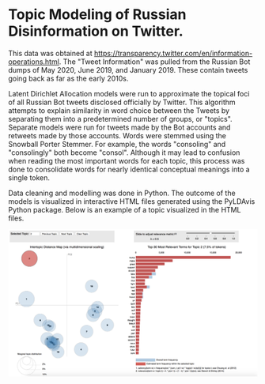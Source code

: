 # Topic Modeling of Russian Disinformation on Twitter. 


This data was obtained at https://transparency.twitter.com/en/information-operations.html. The "Tweet Information" was pulled from the Russian Bot dumps of May 2020, June 2019, and January 2019. These contain tweets going back as far as the early 2010s.

Latent Dirichlet Allocation models were run to approximate the topical foci of all Russian Bot tweets disclosed officially by Twitter. This algorithm attempts to explain similarity in word choice between the Tweets by separating them into a predetermined number of groups, or "topics". Separate models were run for tweets made by the Bot accounts and retweets made by those accounts. Words were stemmed using the Snowball Porter Stemmer. For example, the words "consoling" and "consolingly" both become "consol". Although it may lead to confusion when reading the most important words for each topic, this process was done to consolidate words for nearly identical conceptual meanings into a single token. 

Data cleaning and modelling was done in Python. The outcome of the models is visualized in interactive HTML files generated using the PyLDAvis Python package. Below is an example of a topic visualized in the HTML files. 

![alt text](https://github.com/michaelznidarsic/disinformation-topic-modeling/blob/master/LDAtopicvizsample.png?raw=true)



<link rel="stylesheet" type="text/css" href="https://cdn.rawgit.com/bmabey/pyLDAvis/files/ldavis.v1.0.0.css">


<div id="ldavis_el2634826866552235126395853695"></div>
<script type="text/javascript">

var ldavis_el2634826866552235126395853695_data = {"mdsDat": {"x": [-0.1722678519085115, -0.15855502789331372, 0.1462660367804486, 0.08168115828116299, -0.07563581366352516, 0.13737800691481283, 0.10781907986393816, -0.10830112110407324, 0.20411256667853256, -0.04552378444345356, -0.04629574764590341, 0.1308263428736692, -0.025468728787165218, 0.15826294078823863, -0.05750504609253127, -0.060885945472574636, -0.028991284424449034, -0.05298593757034857, -0.07154902362419255, -0.062380819550760726], "y": [0.12103151047669525, 0.30957154500173006, 0.06447420672366772, -0.1137104127295849, -0.06463033819588689, 0.04613379770451448, -0.030634352875220948, 0.02236205895693371, 5.939146071439628e-06, -0.09136489707462186, -0.08576137496239031, 0.18079555821054238, -0.1255868021450169, 0.08296649530131518, -0.08064112554864024, -0.07838400253934633, -0.06682207805419275, -0.08312154250615622, -0.0010073138635874862, -0.005676871026824376], "topics": [1, 2, 3, 4, 5, 6, 7, 8, 9, 10, 11, 12, 13, 14, 15, 16, 17, 18, 19, 20], "cluster": [1, 1, 1, 1, 1, 1, 1, 1, 1, 1, 1, 1, 1, 1, 1, 1, 1, 1, 1, 1], "Freq": [7.6091766357421875, 7.529684066772461, 6.0658440589904785, 5.565408706665039, 5.228146076202393, 5.1776227951049805, 4.981932640075684, 4.925531387329102, 4.8929667472839355, 4.889033317565918, 4.849376201629639, 4.781295299530029, 4.4922614097595215, 4.437355041503906, 4.37091588973999, 4.252683162689209, 4.200817108154297, 4.109960556030273, 3.863111972808838, 3.776870012283325]}, "tinfo": {"Term": ["america", "via", "trump", "hate", "schumer", "new", "today", "get", "presid", "time", "amp", "make", "us", "say", "one", "want", "love", "ashley", "like", "great", "obama", "need", "day", "go", "state", "year", "wood", "women", "shoot", "white", "america", "hate", "schumer", "know", "u", "right", "plan", "money", "job", "feel", "unit", "long", "accus", "son", "stay", "grow", "strong", "walk", "line", "alreadi", "readi", "past", "spend", "less", "hour", "promis", "father", "season", "clean", "knew", "made", "trump", "make", "great", "support", "donald", "true", "fight", "red", "ye", "quot", "boy", "self", "fail", "brain", "thought", "beauti", "littl", "wall", "part", "defend", "second", "caus", "choic", "futur", "sure", "daili", "session", "graduat", "sick", "europ", "real", "friend", "take", "first", "best", "via", "amp", "kill", "man", "better", "said", "turn", "record", "done", "night", "top", "team", "star", "th", "stupid", "set", "honor", "present", "told", "jail", "check", "ad", "eye", "la", "prayer", "drop", "list", "took", "jeff", "paint", "use", "peopl", "say", "one", "go", "back", "two", "way", "head", "start", "famili", "anoth", "got", "point", "left", "googl", "histori", "shit", "begin", "dream", "togeth", "perfect", "might", "instead", "yet", "moment", "els", "ill", "tonight", "key", "kick", "mr", "break", "end", "year", "time", "like", "watch", "look", "work", "show", "help", "believ", "releas", "dead", "child", "host", "next", "sign", "lose", "hell", "dump", "celebr", "children", "sexual", "respons", "send", "import", "burn", "longer", "cannot", "drug", "fun", "justin", "etc", "us", "want", "ashley", "good", "lie", "nation", "noth", "care", "babi", "also", "morn", "facebook", "case", "speak", "w", "enough", "busi", "award", "flag", "air", "matter", "granddaught", "anyon", "complet", "page", "parent", "rumor", "manag", "travel", "bodi", "peopl", "presid", "news", "world", "come", "could", "three", "happen", "forc", "mean", "everyth", "cancer", "group", "final", "hit", "differ", "move", "reason", "power", "beat", "speech", "least", "k", "understand", "month", "e", "terribl", "memo", "bu", "project", "seem", "peopl", "break", "today", "day", "muslim", "thing", "see", "mani", "ever", "campaign", "kid", "rememb", "sinc", "anyth", "usa", "far", "proud", "abl", "christma", "pick", "challeng", "seen", "probabl", "arriv", "london", "suck", "teach", "ice", "sent", "magazin", "miley", "awesom", "best", "new", "thank", "russia", "keep", "follow", "old", "million", "last", "cop", "arm", "week", "other", "water", "special", "lost", "save", "amaz", "share", "rip", "market", "park", "given", "sunday", "drake", "piec", "queen", "broken", "light", "rest", "central", "year", "peopl", "get", "white", "live", "fuck", "video", "continu", "free", "teen", "escap", "men", "game", "ex", "site", "announc", "warn", "wors", "caught", "evid", "messag", "pain", "comment", "pictur", "date", "huge", "dad", "map", "brother", "hat", "prevent", "flight", "ass", "women", "vote", "washington", "big", "girl", "gun", "sex", "fake", "becom", "destroy", "hard", "depart", "baltimor", "admit", "crash", "intern", "posit", "discuss", "mass", "dog", "young", "bear", "thousand", "mom", "rock", "colleg", "movi", "coupl", "davi", "drink", "call", "let", "even", "well", "russian", "everi", "tell", "direct", "car", "pay", "hope", "wrong", "wish", "name", "without", "around", "shut", "order", "chanc", "mind", "goe", "secret", "cover", "forget", "subway", "soon", "georg", "allow", "andrew", "servic", "someon", "never", "take", "peopl", "obama", "wood", "hey", "deal", "hous", "law", "media", "alway", "person", "offici", "john", "heart", "biden", "hurt", "human", "wonder", "surpris", "cat", "joe", "deserv", "trust", "four", "social", "vs", "smile", "ok", "decis", "yeah", "struggl", "half", "break", "state", "fire", "think", "still", "run", "play", "pleas", "miss", "rape", "firefight", "judg", "student", "total", "commit", "read", "interest", "texa", "nice", "lot", "behind", "cool", "town", "funni", "mental", "respect", "wow", "florida", "health", "bless", "nobodi", "never", "peopl", "love", "attack", "countri", "happi", "tax", "much", "reveal", "ask", "tweet", "welcom", "rule", "met", "question", "includ", "n", "husband", "debat", "learn", "pass", "wife", "bomb", "wait", "sad", "apolog", "hear", "fix", "accept", "receiv", "oscar", "deep", "shoot", "polic", "citi", "stop", "offic", "st", "post", "photo", "leav", "control", "word", "act", "possibl", "kim", "candid", "spread", "mark", "street", "presidenti", "ugli", "tear", "hero", "mother", "class", "laugh", "rais", "spot", "congratul", "fat", "wanna", "would", "must", "death", "find", "face", "fact", "put", "lol", "god", "terror", "twitter", "account", "near", "fall", "creat", "confirm", "bitch", "fan", "kany", "oh", "buy", "michael", "detail", "whole", "green", "mayb", "dollar", "blow", "okay", "pull", "away", "use", "need", "school", "david", "open", "high", "may", "murder", "guy", "everyon", "bad", "parti", "updat", "hold", "polici", "gener", "actual", "battl", "crazi", "insid", "worst", "enjoy", "five", "idea", "realiz", "answer", "outsid", "south", "middl", "c", "space", "life", "give", "tri", "realli", "chang", "talk", "home", "drive", "problem", "ladi", "someth", "peac", "justic", "found", "bring", "ran", "inform", "cri", "close", "test", "ignor", "expect", "march", "respond", "boyfriend", "omg", "delet", "eat", "kiss", "hire", "american", "black", "win", "meet", "illeg", "die", "west", "woman", "train", "stori", "hand", "full", "place", "victim", "treat", "enter", "veteran", "gave", "relat", "cute", "studi", "pretti", "clear", "singl", "harri", "aw", "anim", "adam", "ridicul", "gone", "first", "end"], "Freq": [19620.0, 17738.0, 18431.0, 16165.0, 12050.0, 10168.0, 10023.0, 8183.0, 8135.0, 7383.0, 7746.0, 7157.0, 5894.0, 6027.0, 5855.0, 5710.0, 5206.0, 5329.0, 4961.0, 5595.0, 4631.0, 4492.0, 4696.0, 4653.0, 4264.0, 5357.0, 4156.0, 4240.0, 3773.0, 3908.0, 19618.658203125, 16163.966796875, 12048.6689453125, 3241.546142578125, 2891.41748046875, 2267.776611328125, 1347.4373779296875, 1130.88818359375, 1126.4434814453125, 954.309326171875, 912.999755859375, 772.4712524414062, 746.7999267578125, 657.6050415039062, 608.1054077148438, 600.7877807617188, 585.1981201171875, 536.546142578125, 531.4125366210938, 510.1416320800781, 470.4228210449219, 439.666015625, 413.2147216796875, 409.8686218261719, 372.1081848144531, 354.4676208496094, 302.822509765625, 243.1833953857422, 210.86532592773438, 208.41534423828125, 931.7273559570312, 18429.568359375, 7155.5810546875, 5593.54833984375, 4286.9228515625, 3778.415771484375, 1779.753173828125, 1760.887939453125, 1430.5780029296875, 1120.3924560546875, 958.5081176757812, 930.6458129882812, 891.5562133789062, 871.1641235351562, 838.5709838867188, 829.4672241210938, 796.518310546875, 754.2610473632812, 753.9019775390625, 705.1063232421875, 662.656982421875, 662.316650390625, 629.6580200195312, 604.7744140625, 591.7821044921875, 542.0459594726562, 466.3538818359375, 399.7079162597656, 395.391357421875, 379.5198669433594, 366.8358154296875, 1263.42333984375, 1271.1854248046875, 3101.566162109375, 2531.4033203125, 2127.00732421875, 17736.55859375, 7744.34912109375, 3831.716796875, 2592.436279296875, 1257.6422119140625, 1149.4912109375, 983.1500854492188, 966.3464965820312, 900.149169921875, 824.6282348632812, 782.8551635742188, 777.4723510742188, 771.6678466796875, 763.8013916015625, 750.5789794921875, 749.7568969726562, 693.6640625, 662.5377807617188, 543.9874267578125, 519.2362670898438, 510.12432861328125, 489.9006042480469, 472.79217529296875, 470.498291015625, 456.3078918457031, 404.15203857421875, 403.3191223144531, 388.97283935546875, 383.61016845703125, 353.666259765625, 2079.99755859375, 873.7495727539062, 6025.509765625, 5853.88427734375, 4652.26904296875, 3514.69775390625, 2508.905029296875, 1975.11669921875, 1829.0521240234375, 1717.6431884765625, 1693.560791015625, 1446.2598876953125, 1101.457275390625, 1039.0272216796875, 903.67041015625, 852.1480102539062, 838.0277099609375, 809.3457641601562, 734.30224609375, 652.8832397460938, 541.9075927734375, 505.5518493652344, 503.6678771972656, 482.8713073730469, 481.95404052734375, 446.905029296875, 441.29638671875, 399.8738708496094, 397.0987854003906, 354.0208435058594, 324.3379211425781, 315.7905578613281, 1907.4384765625, 943.45751953125, 1457.596435546875, 7381.31689453125, 4959.94384765625, 3383.573486328125, 3353.905029296875, 2425.76220703125, 2382.447509765625, 1837.990234375, 1362.667724609375, 1344.0606689453125, 1336.3712158203125, 1094.9061279296875, 1051.9071044921875, 975.639404296875, 870.2764282226562, 854.4155883789062, 848.6669311523438, 756.6721801757812, 746.2759399414062, 719.7094116210938, 644.4857788085938, 636.312255859375, 632.4307250976562, 528.60986328125, 457.1643981933594, 450.56256103515625, 427.163330078125, 426.4259948730469, 398.5559997558594, 394.41949462890625, 374.6125793457031, 5892.88818359375, 5708.94384765625, 5328.0390625, 3378.6396484375, 1713.7197265625, 1639.8009033203125, 1361.9588623046875, 1286.4822998046875, 1216.0439453125, 1204.9190673828125, 1165.8564453125, 1131.9178466796875, 948.9180297851562, 847.2620849609375, 825.1429443359375, 748.1937255859375, 746.1226806640625, 604.5358276367188, 567.5425415039062, 556.7390747070312, 552.4943237304688, 539.6774291992188, 512.2658081054688, 506.7249755859375, 502.9645690917969, 448.30633544921875, 446.3849182128906, 418.010986328125, 404.0775146484375, 399.08514404296875, 834.8392333984375, 8134.2158203125, 3129.047607421875, 2766.81103515625, 2018.6956787109375, 1676.377197265625, 1345.5194091796875, 1264.3800048828125, 1121.5672607421875, 1089.4365234375, 1074.2926025390625, 1066.080078125, 997.6697387695312, 942.43603515625, 916.0077514648438, 878.8859252929688, 863.8972778320312, 818.23974609375, 814.3860473632812, 642.1790771484375, 634.2989501953125, 556.9881591796875, 529.7484741210938, 503.2685241699219, 469.29119873046875, 425.2013244628906, 411.80462646484375, 407.36376953125, 401.1866455078125, 396.9866943359375, 394.7826232910156, 465.85015869140625, 401.88232421875, 10022.0927734375, 4695.23583984375, 3673.303955078125, 3384.85888671875, 2724.263916015625, 1971.2197265625, 1803.1259765625, 1455.5537109375, 1042.8966064453125, 898.7525024414062, 889.7496337890625, 848.5280151367188, 708.3261108398438, 659.4378662109375, 580.1783447265625, 527.9112548828125, 526.1406860351562, 478.3743591308594, 456.63995361328125, 451.2699890136719, 449.324462890625, 444.9837646484375, 429.24688720703125, 419.8407287597656, 340.3197326660156, 328.42474365234375, 320.1720886230469, 303.7059020996094, 294.5034484863281, 293.8306579589844, 552.5664672851562, 10166.8935546875, 2244.97998046875, 2191.220458984375, 1719.8919677734375, 1580.887939453125, 1575.1502685546875, 1412.9488525390625, 1287.87158203125, 1106.29736328125, 1013.1860961914062, 984.7421264648438, 797.589111328125, 780.214599609375, 770.724853515625, 749.0883178710938, 698.6943359375, 622.5357666015625, 597.3405151367188, 490.2152099609375, 473.7242736816406, 440.1435241699219, 422.7640380859375, 388.28582763671875, 364.0543212890625, 359.1317443847656, 358.0502624511719, 356.5812683105469, 344.1785888671875, 319.6575927734375, 297.5082702636719, 3898.361572265625, 2230.828369140625, 8181.7646484375, 3907.043212890625, 3825.4189453125, 2801.130859375, 2799.714111328125, 1549.6778564453125, 1525.9232177734375, 1414.379150390625, 1405.5284423828125, 1259.3309326171875, 1224.892822265625, 1118.3922119140625, 1067.0728759765625, 837.6428833007812, 796.3741455078125, 670.3172607421875, 622.8728637695312, 596.5728149414062, 578.3135986328125, 544.6260986328125, 514.3453369140625, 478.67071533203125, 476.8053894042969, 441.625244140625, 398.93792724609375, 355.0061950683594, 325.025390625, 322.5715637207031, 316.3675231933594, 295.11376953125, 409.0685119628906, 4238.43310546875, 3852.043212890625, 2508.30517578125, 2418.630615234375, 2238.69091796875, 2025.4915771484375, 1783.793701171875, 1772.2451171875, 1512.0975341796875, 1445.0887451171875, 1292.452880859375, 1098.697021484375, 930.1239624023438, 865.4826049804688, 861.9775390625, 811.5030517578125, 781.7125244140625, 758.8289184570312, 698.376220703125, 694.4810180664062, 675.1163940429688, 669.1880493164062, 657.1478271484375, 589.16162109375, 539.2931518554688, 531.8546752929688, 507.399658203125, 451.6557312011719, 441.44696044921875, 416.4293518066406, 3153.166015625, 2164.74462890625, 1941.8187255859375, 1652.5452880859375, 1645.4881591796875, 1376.4339599609375, 1284.6761474609375, 1232.8140869140625, 1219.583984375, 1144.4842529296875, 1001.2158813476562, 983.0346069335938, 897.508056640625, 845.6831665039062, 826.51953125, 824.7109375, 822.6824951171875, 786.3405151367188, 765.9242553710938, 758.6260986328125, 716.984619140625, 665.9812622070312, 622.1444091796875, 619.0573120117188, 598.6996459960938, 589.470947265625, 587.1273193359375, 578.0557250976562, 553.4005126953125, 514.9542846679688, 967.4580078125, 762.2085571289062, 787.6683349609375, 790.2615356445312, 4629.3564453125, 4155.00390625, 3708.109375, 2786.614013671875, 2170.591064453125, 1810.60986328125, 1622.7000732421875, 1377.3399658203125, 1352.6744384765625, 1332.7349853515625, 1255.119873046875, 1080.2220458984375, 873.9880981445312, 782.4398193359375, 711.705322265625, 666.6032104492188, 657.1582641601562, 617.8576049804688, 615.606689453125, 556.4678344726562, 525.7733764648438, 497.47509765625, 496.9524841308594, 458.51678466796875, 435.9381103515625, 402.7127685546875, 379.1084289550781, 321.6901550292969, 294.0740661621094, 267.4134826660156, 610.7725219726562, 4263.10888671875, 3328.588134765625, 2506.34375, 1700.250732421875, 1559.9891357421875, 1213.9678955078125, 1175.557373046875, 1117.4248046875, 1056.7952880859375, 1017.7844848632812, 922.59375, 921.8619995117188, 790.3995971679688, 763.2644653320312, 727.7916870117188, 693.4739379882812, 692.667236328125, 628.2993774414062, 583.3103637695312, 551.825927734375, 530.3739624023438, 529.6151123046875, 488.61334228515625, 425.16552734375, 422.6058349609375, 412.6069641113281, 405.46258544921875, 374.98968505859375, 374.8332824707031, 373.14263916015625, 2336.515380859375, 754.284423828125, 5204.98583984375, 2732.86962890625, 2341.63330078125, 1846.0596923828125, 1713.6280517578125, 1701.995849609375, 1176.18603515625, 1104.86279296875, 1009.1969604492188, 866.9520263671875, 812.8961791992188, 767.0953369140625, 763.0670776367188, 751.7484741210938, 733.32666015625, 725.4199829101562, 693.231201171875, 659.4174194335938, 650.8140869140625, 646.6643676757812, 627.6695556640625, 603.7110595703125, 540.7319946289062, 533.5850219726562, 526.58447265625, 504.0861511230469, 458.088134765625, 445.9748840332031, 438.0208435058594, 392.6624450683594, 3771.55810546875, 3048.719482421875, 2559.422607421875, 2153.819091796875, 1784.385498046875, 1728.15283203125, 1492.966552734375, 1485.389892578125, 1409.2320556640625, 1006.7813110351562, 859.0435791015625, 779.3762817382812, 748.0433959960938, 645.4540405273438, 603.9220581054688, 600.992919921875, 588.6119384765625, 578.013671875, 523.6832885742188, 481.5997009277344, 472.92578125, 471.9944152832031, 442.5304870605469, 441.5651550292969, 440.9390869140625, 438.04638671875, 428.5395202636719, 410.4054870605469, 402.43780517578125, 399.216064453125, 3215.660400390625, 2719.655517578125, 1956.9903564453125, 1633.1513671875, 1586.7213134765625, 1563.1639404296875, 1509.109130859375, 1264.0860595703125, 1227.6527099609375, 1163.607177734375, 1092.2926025390625, 1056.8289794921875, 1040.0206298828125, 971.3670043945312, 968.9359741210938, 960.8841552734375, 848.0164794921875, 714.7405395507812, 689.6276245117188, 685.5715942382812, 603.2496337890625, 591.2268676757812, 430.8683776855469, 415.8790283203125, 399.44476318359375, 389.486083984375, 351.668701171875, 348.66693115234375, 338.6768798828125, 331.2869873046875, 567.3062133789062, 483.15802001953125, 4490.73193359375, 3148.06201171875, 2261.381103515625, 2147.60693359375, 1792.58837890625, 1696.4742431640625, 1588.876708984375, 1329.18994140625, 1312.64306640625, 1171.329833984375, 1142.7169189453125, 981.58984375, 784.300048828125, 764.2006225585938, 715.6671752929688, 670.4293823242188, 593.964599609375, 566.6171264648438, 550.4686889648438, 533.8427734375, 533.5361328125, 524.79248046875, 466.6556701660156, 450.567626953125, 404.85565185546875, 389.93951416015625, 384.20989990234375, 370.5390930175781, 355.85693359375, 349.0173645019531, 2868.280029296875, 2337.330810546875, 2119.6611328125, 1977.1312255859375, 1874.3961181640625, 1728.05517578125, 1416.7962646484375, 1320.4066162109375, 1188.75537109375, 1010.1198120117188, 984.8013916015625, 865.3890991210938, 855.5072631835938, 830.7909545898438, 765.3278198242188, 643.2363891601562, 606.7306518554688, 589.9154052734375, 586.5696411132812, 554.9453735351562, 523.989501953125, 451.6968994140625, 448.01116943359375, 429.4252624511719, 426.3091735839844, 402.43402099609375, 400.2721862792969, 355.5460510253906, 300.72003173828125, 298.6048583984375, 3430.5400390625, 3354.89501953125, 2844.7333984375, 1766.738037109375, 1755.355712890625, 1682.5828857421875, 1543.0904541015625, 1458.393798828125, 1110.72265625, 1070.72412109375, 989.74267578125, 918.2615966796875, 881.4017944335938, 856.7322387695312, 760.9548950195312, 638.8687133789062, 564.2169799804688, 558.6685791015625, 503.3824768066406, 485.6656188964844, 416.9576721191406, 398.5201416015625, 395.76031494140625, 368.5321350097656, 337.00372314453125, 297.3966979980469, 295.9701843261719, 290.128173828125, 282.7569885253906, 279.4642333984375, 666.6752319335938, 353.2571716308594], "Total": [19620.0, 17738.0, 18431.0, 16165.0, 12050.0, 10168.0, 10023.0, 8183.0, 8135.0, 7383.0, 7746.0, 7157.0, 5894.0, 6027.0, 5855.0, 5710.0, 5206.0, 5329.0, 4961.0, 5595.0, 4631.0, 4492.0, 4696.0, 4653.0, 4264.0, 5357.0, 4156.0, 4240.0, 3773.0, 3908.0, 19620.388671875, 16165.6982421875, 12050.400390625, 3243.27490234375, 2893.146240234375, 2269.50537109375, 1349.1658935546875, 1132.61669921875, 1128.1719970703125, 956.0380859375, 914.728515625, 774.2000122070312, 748.5286865234375, 659.3338012695312, 609.8341674804688, 602.5165405273438, 586.9268798828125, 538.27490234375, 533.1412963867188, 511.8703918457031, 472.1515808105469, 441.394775390625, 414.9434814453125, 411.5973815917969, 373.8369445800781, 356.1963806152344, 304.55126953125, 244.91213989257812, 212.5940704345703, 210.1440887451172, 1194.49853515625, 18431.291015625, 7157.30224609375, 5595.26953125, 4288.64404296875, 3780.13720703125, 1781.474365234375, 1762.609130859375, 1432.2991943359375, 1122.1136474609375, 960.2294921875, 932.3671875, 893.277587890625, 872.885498046875, 840.2923583984375, 831.1885986328125, 798.2396850585938, 755.982421875, 755.6233520507812, 706.8276977539062, 664.3783569335938, 664.0380249023438, 631.37939453125, 606.4957885742188, 593.5034790039062, 543.767333984375, 468.07525634765625, 401.4292907714844, 397.11273193359375, 381.2412414550781, 368.55718994140625, 1413.52294921875, 1441.7596435546875, 3890.87451171875, 3199.6953125, 2681.195068359375, 17738.275390625, 7746.06494140625, 3833.432861328125, 2594.15234375, 1259.35791015625, 1151.2069091796875, 984.8660278320312, 968.0624389648438, 901.8651123046875, 826.3441772460938, 784.5711059570312, 779.1882934570312, 773.3837890625, 765.517333984375, 752.294921875, 751.4728393554688, 695.3800048828125, 664.2537231445312, 545.703369140625, 520.9522094726562, 511.84027099609375, 491.6165466308594, 474.50811767578125, 472.2142333984375, 458.0238342285156, 405.86798095703125, 405.0350646972656, 390.68878173828125, 385.32611083984375, 355.3822021484375, 2564.77490234375, 5951.1025390625, 6027.22314453125, 5855.59765625, 4653.982421875, 3516.411376953125, 2510.61865234375, 1976.8299560546875, 1830.765380859375, 1719.3564453125, 1695.2740478515625, 1447.97314453125, 1103.1705322265625, 1040.740478515625, 905.3839721679688, 853.861572265625, 839.7412719726562, 811.059326171875, 736.0158081054688, 654.5968017578125, 543.6211547851562, 507.2654113769531, 505.3814392089844, 484.5848693847656, 483.6676025390625, 448.61859130859375, 443.00994873046875, 401.5874328613281, 398.8123474121094, 355.7344055175781, 326.0514831542969, 317.5041198730469, 2921.640625, 1478.817626953125, 5357.578125, 7383.0283203125, 4961.6552734375, 3385.28515625, 3355.61669921875, 2427.473876953125, 2384.1591796875, 1839.7015380859375, 1364.3790283203125, 1345.77197265625, 1338.08251953125, 1096.617431640625, 1053.618408203125, 977.3510131835938, 871.988037109375, 856.127197265625, 850.3785400390625, 758.3837890625, 747.987548828125, 721.4210205078125, 646.1973876953125, 638.0238647460938, 634.142333984375, 530.3214721679688, 458.8759765625, 452.2741394042969, 428.8749084472656, 428.1375732421875, 400.267578125, 396.1310729980469, 376.32415771484375, 5894.5986328125, 5710.654296875, 5329.74951171875, 3380.35009765625, 1715.4300537109375, 1641.51123046875, 1363.669189453125, 1288.192626953125, 1217.7542724609375, 1206.62939453125, 1167.5667724609375, 1133.628173828125, 950.6285400390625, 848.9725952148438, 826.8534545898438, 749.9042358398438, 747.8331909179688, 606.246337890625, 569.2530517578125, 558.4495849609375, 554.204833984375, 541.387939453125, 513.976318359375, 508.4354553222656, 504.675048828125, 450.0168151855469, 448.09539794921875, 419.7214660644531, 405.7879943847656, 400.7956237792969, 5951.1025390625, 8135.9306640625, 3130.76220703125, 2768.525634765625, 2020.4100341796875, 1678.091552734375, 1347.2337646484375, 1266.0943603515625, 1123.2816162109375, 1091.15087890625, 1076.0069580078125, 1067.79443359375, 999.3842163085938, 944.1505126953125, 917.7222290039062, 880.6004028320312, 865.6117553710938, 819.9542236328125, 816.1005249023438, 643.8935546875, 636.013427734375, 558.70263671875, 531.4629516601562, 504.9830017089844, 471.00567626953125, 426.9158020019531, 413.51910400390625, 409.0782470703125, 402.901123046875, 398.701171875, 396.4971008300781, 5951.1025390625, 2921.640625, 10023.7890625, 4696.93115234375, 3674.9990234375, 3386.553955078125, 2725.958984375, 1972.914794921875, 1804.821044921875, 1457.248779296875, 1044.5916748046875, 900.4475708007812, 891.4447021484375, 850.2230834960938, 710.0211791992188, 661.1329345703125, 581.8734130859375, 529.6063232421875, 527.8357543945312, 480.0694274902344, 458.33502197265625, 452.9650573730469, 451.01953125, 446.6788330078125, 430.94195556640625, 421.5357971191406, 342.0148010253906, 330.11981201171875, 321.8671569824219, 305.4009704589844, 296.1985168457031, 295.5257263183594, 2681.195068359375, 10168.595703125, 2246.681884765625, 2192.92236328125, 1721.5936279296875, 1582.589599609375, 1576.8519287109375, 1414.6505126953125, 1289.5732421875, 1107.9990234375, 1014.8878784179688, 986.4439086914062, 799.2908935546875, 781.9163818359375, 772.4266357421875, 750.7901000976562, 700.3961181640625, 624.237548828125, 599.0422973632812, 491.9169921875, 475.4260559082031, 441.8453063964844, 424.4658203125, 389.98760986328125, 365.756103515625, 360.8335266113281, 359.7520446777344, 358.2830505371094, 345.88037109375, 321.359375, 299.2100524902344, 5357.578125, 5951.1025390625, 8183.44140625, 3908.7197265625, 3827.095458984375, 2802.807373046875, 2801.390625, 1551.3543701171875, 1527.5997314453125, 1416.0556640625, 1407.2049560546875, 1261.0074462890625, 1226.5693359375, 1120.0687255859375, 1068.7493896484375, 839.3194580078125, 798.0507202148438, 671.9938354492188, 624.5494384765625, 598.2493896484375, 579.9901733398438, 546.3026733398438, 516.0219116210938, 480.3472900390625, 478.4819641113281, 443.30181884765625, 400.614501953125, 356.6827697753906, 326.70196533203125, 324.2481384277344, 318.0440979003906, 296.79034423828125, 555.8795776367188, 4240.10302734375, 3853.71337890625, 2509.975341796875, 2420.30078125, 2240.361083984375, 2027.16162109375, 1785.4637451171875, 1773.9151611328125, 1513.767578125, 1446.7587890625, 1294.1229248046875, 1100.3670654296875, 931.7940673828125, 867.1527099609375, 863.6476440429688, 813.1731567382812, 783.3826293945312, 760.4990234375, 700.0463256835938, 696.151123046875, 676.7864990234375, 670.858154296875, 658.8179321289062, 590.8317260742188, 540.9632568359375, 533.5247802734375, 509.0697937011719, 453.32586669921875, 443.1170959472656, 418.0994873046875, 3154.879638671875, 2166.458251953125, 1943.5322265625, 1654.2587890625, 1647.20166015625, 1378.1474609375, 1286.3896484375, 1234.527587890625, 1221.2974853515625, 1146.19775390625, 1002.9293823242188, 984.7481079101562, 899.2215576171875, 847.3966674804688, 828.2330322265625, 826.4244384765625, 824.39599609375, 788.0540161132812, 767.6377563476562, 760.339599609375, 718.6981201171875, 667.6947631835938, 623.85791015625, 620.7708129882812, 600.4131469726562, 591.1844482421875, 588.8408203125, 579.7692260742188, 555.114013671875, 516.6677856445312, 1136.6654052734375, 3100.3505859375, 3890.87451171875, 5951.1025390625, 4631.06591796875, 4156.71337890625, 3709.819091796875, 2788.32373046875, 2172.30078125, 1812.319580078125, 1624.4097900390625, 1379.0496826171875, 1354.3841552734375, 1334.4447021484375, 1256.82958984375, 1081.9317626953125, 875.6978149414062, 784.1495361328125, 713.4150390625, 668.3129272460938, 658.8679809570312, 619.5673217773438, 617.31640625, 558.1775512695312, 527.4830932617188, 499.1848449707031, 498.6622314453125, 460.2265319824219, 437.6478576660156, 404.4225158691406, 380.81817626953125, 323.39990234375, 295.7838134765625, 269.12322998046875, 2921.640625, 4264.81689453125, 3330.29638671875, 2508.052001953125, 1701.958984375, 1561.6973876953125, 1215.6761474609375, 1177.265625, 1119.133056640625, 1058.5035400390625, 1019.4927978515625, 924.3020629882812, 923.5703125, 792.10791015625, 764.9727783203125, 729.5, 695.1822509765625, 694.3755493164062, 630.0076904296875, 585.0186767578125, 553.5342407226562, 532.082275390625, 531.3234252929688, 490.3216552734375, 426.87384033203125, 424.31414794921875, 414.3152770996094, 407.1708984375, 376.697998046875, 376.5415954589844, 374.8509521484375, 3100.3505859375, 5951.1025390625, 5206.68994140625, 2734.57373046875, 2343.33740234375, 1847.763916015625, 1715.332275390625, 1703.7000732421875, 1177.8902587890625, 1106.5670166015625, 1010.9013061523438, 868.6563720703125, 814.6005249023438, 768.7996826171875, 764.7714233398438, 753.4528198242188, 735.031005859375, 727.1243286132812, 694.935546875, 661.1217651367188, 652.5184326171875, 648.3687133789062, 629.3739013671875, 605.4154052734375, 542.4363403320312, 535.2893676757812, 528.288818359375, 505.7904968261719, 459.79248046875, 447.6792297363281, 439.7251892089844, 394.3667907714844, 3773.26953125, 3050.430908203125, 2561.134033203125, 2155.530517578125, 1786.0970458984375, 1729.8643798828125, 1494.6781005859375, 1487.1014404296875, 1410.943603515625, 1008.492919921875, 860.7551879882812, 781.087890625, 749.7550048828125, 647.1656494140625, 605.6336669921875, 602.7045288085938, 590.3235473632812, 579.7252807617188, 525.3948974609375, 483.311279296875, 474.6373596191406, 473.70599365234375, 444.2420654296875, 443.2767333984375, 442.6506652832031, 439.7579650878906, 430.2510986328125, 412.1170654296875, 404.1493835449219, 400.9276428222656, 3217.358642578125, 2721.353759765625, 1958.688720703125, 1634.8497314453125, 1588.419677734375, 1564.8623046875, 1510.8074951171875, 1265.784423828125, 1229.35107421875, 1165.3055419921875, 1093.990966796875, 1058.52734375, 1041.718994140625, 973.0653686523438, 970.6343383789062, 962.58251953125, 849.71484375, 716.4389038085938, 691.3259887695312, 687.2699584960938, 604.947998046875, 592.9252319335938, 432.5667419433594, 417.577392578125, 401.14312744140625, 391.1844482421875, 353.3670654296875, 350.36529541015625, 340.375244140625, 332.9853515625, 850.54833984375, 2564.77490234375, 4492.43408203125, 3149.764404296875, 2263.08349609375, 2149.309326171875, 1794.290771484375, 1698.1766357421875, 1590.5791015625, 1330.892333984375, 1314.345458984375, 1173.0322265625, 1144.4193115234375, 983.2922973632812, 786.0025024414062, 765.903076171875, 717.36962890625, 672.1318359375, 595.6670532226562, 568.319580078125, 552.171142578125, 535.5452270507812, 535.2385864257812, 526.4949340820312, 468.358154296875, 452.2701110839844, 406.5581359863281, 391.6419982910156, 385.9123840332031, 372.2415771484375, 357.5594177246094, 350.7198486328125, 2869.98876953125, 2339.03955078125, 2121.369873046875, 1978.83984375, 1876.104736328125, 1729.7637939453125, 1418.5048828125, 1322.115234375, 1190.4639892578125, 1011.828369140625, 986.5099487304688, 867.09765625, 857.2158203125, 832.49951171875, 767.036376953125, 644.9449462890625, 608.439208984375, 591.6239624023438, 588.2781982421875, 556.6539306640625, 525.6980590820312, 453.405517578125, 449.71978759765625, 431.1338806152344, 428.0177917480469, 404.14263916015625, 401.9808044433594, 357.2546691894531, 302.42864990234375, 300.3134765625, 3432.23046875, 3356.58544921875, 2846.423828125, 1768.428466796875, 1757.046142578125, 1684.2733154296875, 1544.7808837890625, 1460.084228515625, 1112.4130859375, 1072.41455078125, 991.4330444335938, 919.9519653320312, 883.0921630859375, 858.422607421875, 762.645263671875, 640.55908203125, 565.9073486328125, 560.3589477539062, 505.0728454589844, 487.3559875488281, 418.6480407714844, 400.21051025390625, 397.45068359375, 370.2225036621094, 338.694091796875, 299.0870666503906, 297.6605529785156, 291.81854248046875, 284.4473571777344, 281.15460205078125, 3199.6953125, 1478.817626953125], "Category": ["Default", "Default", "Default", "Default", "Default", "Default", "Default", "Default", "Default", "Default", "Default", "Default", "Default", "Default", "Default", "Default", "Default", "Default", "Default", "Default", "Default", "Default", "Default", "Default", "Default", "Default", "Default", "Default", "Default", "Default", "Topic1", "Topic1", "Topic1", "Topic1", "Topic1", "Topic1", "Topic1", "Topic1", "Topic1", "Topic1", "Topic1", "Topic1", "Topic1", "Topic1", "Topic1", "Topic1", "Topic1", "Topic1", "Topic1", "Topic1", "Topic1", "Topic1", "Topic1", "Topic1", "Topic1", "Topic1", "Topic1", "Topic1", "Topic1", "Topic1", "Topic1", "Topic2", "Topic2", "Topic2", "Topic2", "Topic2", "Topic2", "Topic2", "Topic2", "Topic2", "Topic2", "Topic2", "Topic2", "Topic2", "Topic2", "Topic2", "Topic2", "Topic2", "Topic2", "Topic2", "Topic2", "Topic2", "Topic2", "Topic2", "Topic2", "Topic2", "Topic2", "Topic2", "Topic2", "Topic2", "Topic2", "Topic2", "Topic2", "Topic2", "Topic2", "Topic2", "Topic3", "Topic3", "Topic3", "Topic3", "Topic3", "Topic3", "Topic3", "Topic3", "Topic3", "Topic3", "Topic3", "Topic3", "Topic3", "Topic3", "Topic3", "Topic3", "Topic3", "Topic3", "Topic3", "Topic3", "Topic3", "Topic3", "Topic3", "Topic3", "Topic3", "Topic3", "Topic3", "Topic3", "Topic3", "Topic3", "Topic3", "Topic3", "Topic4", "Topic4", "Topic4", "Topic4", "Topic4", "Topic4", "Topic4", "Topic4", "Topic4", "Topic4", "Topic4", "Topic4", "Topic4", "Topic4", "Topic4", "Topic4", "Topic4", "Topic4", "Topic4", "Topic4", "Topic4", "Topic4", "Topic4", "Topic4", "Topic4", "Topic4", "Topic4", "Topic4", "Topic4", "Topic4", "Topic4", "Topic4", "Topic4", "Topic5", "Topic5", "Topic5", "Topic5", "Topic5", "Topic5", "Topic5", "Topic5", "Topic5", "Topic5", "Topic5", "Topic5", "Topic5", "Topic5", "Topic5", "Topic5", "Topic5", "Topic5", "Topic5", "Topic5", "Topic5", "Topic5", "Topic5", "Topic5", "Topic5", "Topic5", "Topic5", "Topic5", "Topic5", "Topic5", "Topic6", "Topic6", "Topic6", "Topic6", "Topic6", "Topic6", "Topic6", "Topic6", "Topic6", "Topic6", "Topic6", "Topic6", "Topic6", "Topic6", "Topic6", "Topic6", "Topic6", "Topic6", "Topic6", "Topic6", "Topic6", "Topic6", "Topic6", "Topic6", "Topic6", "Topic6", "Topic6", "Topic6", "Topic6", "Topic6", "Topic6", "Topic7", "Topic7", "Topic7", "Topic7", "Topic7", "Topic7", "Topic7", "Topic7", "Topic7", "Topic7", "Topic7", "Topic7", "Topic7", "Topic7", "Topic7", "Topic7", "Topic7", "Topic7", "Topic7", "Topic7", "Topic7", "Topic7", "Topic7", "Topic7", "Topic7", "Topic7", "Topic7", "Topic7", "Topic7", "Topic7", "Topic7", "Topic7", "Topic8", "Topic8", "Topic8", "Topic8", "Topic8", "Topic8", "Topic8", "Topic8", "Topic8", "Topic8", "Topic8", "Topic8", "Topic8", "Topic8", "Topic8", "Topic8", "Topic8", "Topic8", "Topic8", "Topic8", "Topic8", "Topic8", "Topic8", "Topic8", "Topic8", "Topic8", "Topic8", "Topic8", "Topic8", "Topic8", "Topic8", "Topic9", "Topic9", "Topic9", "Topic9", "Topic9", "Topic9", "Topic9", "Topic9", "Topic9", "Topic9", "Topic9", "Topic9", "Topic9", "Topic9", "Topic9", "Topic9", "Topic9", "Topic9", "Topic9", "Topic9", "Topic9", "Topic9", "Topic9", "Topic9", "Topic9", "Topic9", "Topic9", "Topic9", "Topic9", "Topic9", "Topic9", "Topic9", "Topic10", "Topic10", "Topic10", "Topic10", "Topic10", "Topic10", "Topic10", "Topic10", "Topic10", "Topic10", "Topic10", "Topic10", "Topic10", "Topic10", "Topic10", "Topic10", "Topic10", "Topic10", "Topic10", "Topic10", "Topic10", "Topic10", "Topic10", "Topic10", "Topic10", "Topic10", "Topic10", "Topic10", "Topic10", "Topic10", "Topic10", "Topic11", "Topic11", "Topic11", "Topic11", "Topic11", "Topic11", "Topic11", "Topic11", "Topic11", "Topic11", "Topic11", "Topic11", "Topic11", "Topic11", "Topic11", "Topic11", "Topic11", "Topic11", "Topic11", "Topic11", "Topic11", "Topic11", "Topic11", "Topic11", "Topic11", "Topic11", "Topic11", "Topic11", "Topic11", "Topic11", "Topic12", "Topic12", "Topic12", "Topic12", "Topic12", "Topic12", "Topic12", "Topic12", "Topic12", "Topic12", "Topic12", "Topic12", "Topic12", "Topic12", "Topic12", "Topic12", "Topic12", "Topic12", "Topic12", "Topic12", "Topic12", "Topic12", "Topic12", "Topic12", "Topic12", "Topic12", "Topic12", "Topic12", "Topic12", "Topic12", "Topic12", "Topic12", "Topic12", "Topic12", "Topic13", "Topic13", "Topic13", "Topic13", "Topic13", "Topic13", "Topic13", "Topic13", "Topic13", "Topic13", "Topic13", "Topic13", "Topic13", "Topic13", "Topic13", "Topic13", "Topic13", "Topic13", "Topic13", "Topic13", "Topic13", "Topic13", "Topic13", "Topic13", "Topic13", "Topic13", "Topic13", "Topic13", "Topic13", "Topic13", "Topic13", "Topic14", "Topic14", "Topic14", "Topic14", "Topic14", "Topic14", "Topic14", "Topic14", "Topic14", "Topic14", "Topic14", "Topic14", "Topic14", "Topic14", "Topic14", "Topic14", "Topic14", "Topic14", "Topic14", "Topic14", "Topic14", "Topic14", "Topic14", "Topic14", "Topic14", "Topic14", "Topic14", "Topic14", "Topic14", "Topic14", "Topic14", "Topic14", "Topic15", "Topic15", "Topic15", "Topic15", "Topic15", "Topic15", "Topic15", "Topic15", "Topic15", "Topic15", "Topic15", "Topic15", "Topic15", "Topic15", "Topic15", "Topic15", "Topic15", "Topic15", "Topic15", "Topic15", "Topic15", "Topic15", "Topic15", "Topic15", "Topic15", "Topic15", "Topic15", "Topic15", "Topic15", "Topic15", "Topic16", "Topic16", "Topic16", "Topic16", "Topic16", "Topic16", "Topic16", "Topic16", "Topic16", "Topic16", "Topic16", "Topic16", "Topic16", "Topic16", "Topic16", "Topic16", "Topic16", "Topic16", "Topic16", "Topic16", "Topic16", "Topic16", "Topic16", "Topic16", "Topic16", "Topic16", "Topic16", "Topic16", "Topic16", "Topic16", "Topic17", "Topic17", "Topic17", "Topic17", "Topic17", "Topic17", "Topic17", "Topic17", "Topic17", "Topic17", "Topic17", "Topic17", "Topic17", "Topic17", "Topic17", "Topic17", "Topic17", "Topic17", "Topic17", "Topic17", "Topic17", "Topic17", "Topic17", "Topic17", "Topic17", "Topic17", "Topic17", "Topic17", "Topic17", "Topic17", "Topic17", "Topic17", "Topic18", "Topic18", "Topic18", "Topic18", "Topic18", "Topic18", "Topic18", "Topic18", "Topic18", "Topic18", "Topic18", "Topic18", "Topic18", "Topic18", "Topic18", "Topic18", "Topic18", "Topic18", "Topic18", "Topic18", "Topic18", "Topic18", "Topic18", "Topic18", "Topic18", "Topic18", "Topic18", "Topic18", "Topic18", "Topic18", "Topic19", "Topic19", "Topic19", "Topic19", "Topic19", "Topic19", "Topic19", "Topic19", "Topic19", "Topic19", "Topic19", "Topic19", "Topic19", "Topic19", "Topic19", "Topic19", "Topic19", "Topic19", "Topic19", "Topic19", "Topic19", "Topic19", "Topic19", "Topic19", "Topic19", "Topic19", "Topic19", "Topic19", "Topic19", "Topic19", "Topic20", "Topic20", "Topic20", "Topic20", "Topic20", "Topic20", "Topic20", "Topic20", "Topic20", "Topic20", "Topic20", "Topic20", "Topic20", "Topic20", "Topic20", "Topic20", "Topic20", "Topic20", "Topic20", "Topic20", "Topic20", "Topic20", "Topic20", "Topic20", "Topic20", "Topic20", "Topic20", "Topic20", "Topic20", "Topic20", "Topic20", "Topic20"], "logprob": [30.0, 29.0, 28.0, 27.0, 26.0, 25.0, 24.0, 23.0, 22.0, 21.0, 20.0, 19.0, 18.0, 17.0, 16.0, 15.0, 14.0, 13.0, 12.0, 11.0, 10.0, 9.0, 8.0, 7.0, 6.0, 5.0, 4.0, 3.0, 2.0, 1.0, -1.36899995803833, -1.5627000331878662, -1.856600046157837, -3.1695001125335693, -3.283799886703491, -3.526700019836426, -4.047299861907959, -4.222499847412109, -4.226500034332275, -4.392300128936768, -4.436500072479248, -4.603700160980225, -4.637499809265137, -4.764699935913086, -4.842899799346924, -4.855000019073486, -4.88129997253418, -4.968100070953369, -4.977700233459473, -5.018599987030029, -5.099599838256836, -5.167300224304199, -5.229300022125244, -5.237400054931641, -5.334099769592285, -5.382699966430664, -5.54010009765625, -5.759500026702881, -5.902100086212158, -5.913700103759766, -4.416200160980225, -1.4211000204086304, -2.3671000003814697, -2.6133999824523926, -2.879499912261963, -3.00570011138916, -3.758500099182129, -3.769200086593628, -3.976900100708008, -4.22130012512207, -4.377399921417236, -4.406899929046631, -4.44980001449585, -4.472899913787842, -4.511099815368652, -4.521999835968018, -4.5625, -4.617000102996826, -4.617499828338623, -4.6844000816345215, -4.746500015258789, -4.747000217437744, -4.797599792480469, -4.837900161743164, -4.859600067138672, -4.947400093078613, -5.097799777984619, -5.251999855041504, -5.262899875640869, -5.303899765014648, -5.337900161743164, -4.101200103759766, -4.095099925994873, -3.2030999660491943, -3.4063000679016113, -3.5803000926971436, -1.2431999444961548, -2.071899890899658, -2.7755000591278076, -3.1661999225616455, -3.8896000385284424, -3.9795000553131104, -4.135799884796143, -4.15310001373291, -4.223999977111816, -4.311699867248535, -4.363699913024902, -4.37060022354126, -4.377999782562256, -4.388299942016602, -4.405799865722656, -4.406899929046631, -4.484600067138672, -4.5304999351501465, -4.727700233459473, -4.774199962615967, -4.791900157928467, -4.832399845123291, -4.8678998947143555, -4.872799873352051, -4.90339994430542, -5.024799823760986, -5.026899814605713, -5.0630998611450195, -5.077000141143799, -5.158199787139893, -3.3864998817443848, -4.253799915313721, -2.2367000579833984, -2.2655999660491943, -2.4953999519348145, -2.7757999897003174, -3.1129000186920166, -3.352099895477295, -3.4289000034332275, -3.49180006980896, -3.5058999061584473, -3.663800001144409, -3.9361000061035156, -3.994499921798706, -4.133999824523926, -4.192699909210205, -4.209400177001953, -4.24429988861084, -4.341599941253662, -4.459099769592285, -4.645400047302246, -4.714799880981445, -4.718599796295166, -4.760700225830078, -4.762599945068359, -4.838200092315674, -4.850800037384033, -4.9492998123168945, -4.956299781799316, -5.071100234985352, -5.158699989318848, -5.185400009155273, -3.38700008392334, -4.09089994430542, -3.6559998989105225, -1.9713000059127808, -2.368799924850464, -2.751300096511841, -2.7600998878479004, -3.0841000080108643, -3.102099895477295, -3.361599922180176, -3.660799980163574, -3.674499988555908, -3.680299997329712, -3.8796000480651855, -3.919600009918213, -3.9948999881744385, -4.1092000007629395, -4.127600193023682, -4.134300231933594, -4.249100208282471, -4.262899875640869, -4.299099922180176, -4.4095001220703125, -4.422299861907959, -4.428400039672852, -4.607699871063232, -4.752900123596191, -4.767499923706055, -4.820799827575684, -4.822500228881836, -4.890100002288818, -4.900599956512451, -4.952099800109863, -2.186800003051758, -2.2184998989105225, -2.2874999046325684, -2.743000030517578, -3.4219000339508057, -3.46589994430542, -3.651599884033203, -3.7086000442504883, -3.764899969100952, -3.7741000652313232, -3.8071000576019287, -3.8366000652313232, -4.013000011444092, -4.126299858093262, -4.152699947357178, -4.2505998611450195, -4.253399848937988, -4.463799953460693, -4.5269999504089355, -4.546199798583984, -4.553800106048584, -4.577300071716309, -4.62939977645874, -4.6402997970581055, -4.647799968719482, -4.762800216674805, -4.767099857330322, -4.832799911499023, -4.866700172424316, -4.8790998458862305, -4.140999794006348, -1.8258999586105347, -2.7813000679016113, -2.9042999744415283, -3.2195000648498535, -3.405400037765503, -3.625200033187866, -3.6874001026153564, -3.807300090789795, -3.8362998962402344, -3.8503000736236572, -3.8580000400543213, -3.924299955368042, -3.981300115585327, -4.009699821472168, -4.05109977722168, -4.068299770355225, -4.122600078582764, -4.127299785614014, -4.3649001121521, -4.377200126647949, -4.507199764251709, -4.557300090789795, -4.60860013961792, -4.678500175476074, -4.777200222015381, -4.809199810028076, -4.820000171661377, -4.835299968719482, -4.845799922943115, -4.851399898529053, -4.6859002113342285, -4.833600044250488, -1.6058000326156616, -2.3640999794006348, -2.609499931335449, -2.6912999153137207, -2.908400058746338, -3.2320001125335693, -3.3210999965667725, -3.5352001190185547, -3.8685998916625977, -4.017399787902832, -4.027400016784668, -4.074900150299072, -4.255499839782715, -4.327000141143799, -4.454999923706055, -4.5493998527526855, -4.552800178527832, -4.6479997634887695, -4.694499969482422, -4.706299781799316, -4.710599899291992, -4.720300197601318, -4.75629997253418, -4.778500080108643, -4.988500118255615, -5.024099826812744, -5.049499988555908, -5.10230016708374, -5.1331000328063965, -5.13539981842041, -4.503799915313721, -1.5848000049591064, -3.0952999591827393, -3.119499921798706, -3.3617000579833984, -3.446000099182129, -3.4495999813079834, -3.558300018310547, -3.6510000228881836, -3.802999973297119, -3.890899896621704, -3.919300079345703, -4.130099773406982, -4.152200222015381, -4.164400100708008, -4.19290018081665, -4.262499809265137, -4.377900123596191, -4.4191999435424805, -4.6168999671936035, -4.651100158691406, -4.724599838256836, -4.764900207519531, -4.849999904632568, -4.914400100708008, -4.927999973297119, -4.931099891662598, -4.935200214385986, -4.970600128173828, -5.04449987411499, -5.116300106048584, -2.5434000492095947, -3.101599931716919, -1.801300048828125, -2.5404000282287598, -2.561500072479248, -2.8731000423431396, -2.8736000061035156, -3.465100049972534, -3.480600118637085, -3.55649995803833, -3.5627999305725098, -3.672600030899048, -3.7002999782562256, -3.791300058364868, -3.838200092315674, -4.0802998542785645, -4.130899906158447, -4.303199768066406, -4.3765997886657715, -4.4197001457214355, -4.450799942016602, -4.510799884796143, -4.567999839782715, -4.639900207519531, -4.643799781799316, -4.7204999923706055, -4.8221001625061035, -4.938799858093262, -5.0269999504089355, -5.034599781036377, -5.053999900817871, -5.123600006103516, -4.796999931335449, -2.4507999420166016, -2.5464000701904297, -2.975399971008301, -3.0118000507354736, -3.089099884033203, -3.189199924468994, -3.3162999153137207, -3.3227999210357666, -3.4814999103546143, -3.526900053024292, -3.6384999752044678, -3.8008999824523926, -3.9674999713897705, -4.0395002365112305, -4.043499946594238, -4.103899955749512, -4.141300201416016, -4.171000003814697, -4.254000186920166, -4.2596001625061035, -4.287899971008301, -4.2967000007629395, -4.314899921417236, -4.424099922180176, -4.512499809265137, -4.526400089263916, -4.573500156402588, -4.689899921417236, -4.712699890136719, -4.771100044250488, -2.7325000762939453, -3.108599901199341, -3.2172999382019043, -3.3785998821258545, -3.3828001022338867, -3.5613999366760254, -3.6303999423980713, -3.671600103378296, -3.6823999881744385, -3.7458999156951904, -3.879699945449829, -3.8980000019073486, -3.989000082015991, -4.048500061035156, -4.071400165557861, -4.073599815368652, -4.076099872589111, -4.121200084686279, -4.147600173950195, -4.157100200653076, -4.213600158691406, -4.287399768829346, -4.355500221252441, -4.360400199890137, -4.393899917602539, -4.40939998626709, -4.413400173187256, -4.428999900817871, -4.472599983215332, -4.544600009918213, -3.9140000343322754, -4.152400016784668, -4.11959981918335, -4.116300106048584, -2.286099910736084, -2.394200086593628, -2.507999897003174, -2.7936999797821045, -3.0434999465942383, -3.224900007247925, -3.334399938583374, -3.4983999729156494, -3.516400098800659, -3.5313000679016113, -3.5913000106811523, -3.7414000034332275, -3.953200101852417, -4.063899993896484, -4.158599853515625, -4.224100112915039, -4.238399982452393, -4.300000190734863, -4.303699970245361, -4.404699802398682, -4.461400032043457, -4.51669979095459, -4.5177998542785645, -4.598299980163574, -4.648799896240234, -4.728099822998047, -4.78849983215332, -4.952700138092041, -5.042500019073486, -5.137499809265137, -4.311600208282471, -2.3561999797821045, -2.6036999225616455, -2.887399911880493, -3.2755000591278076, -3.361599922180176, -3.612299919128418, -3.6445000171661377, -3.695199966430664, -3.750999927520752, -3.788599967956543, -3.8868000507354736, -3.8875999450683594, -4.041399955749512, -4.076399803161621, -4.124000072479248, -4.172299861907959, -4.173399925231934, -4.270999908447266, -4.345300197601318, -4.4008002281188965, -4.440400123596191, -4.441800117492676, -4.52239990234375, -4.661499977111816, -4.667500019073486, -4.691500186920166, -4.709000110626221, -4.787099838256836, -4.787499904632568, -4.791999816894531, -2.9576001167297363, -4.088200092315674, -2.1414999961853027, -2.785799980163574, -2.9402999877929688, -3.178100109100342, -3.252500057220459, -3.2592999935150146, -3.6289000511169434, -3.6914000511169434, -3.7820000648498535, -3.9339001178741455, -3.998300075531006, -4.056300163269043, -4.061600208282471, -4.076499938964844, -4.10129976272583, -4.112100124359131, -4.15749979019165, -4.207499980926514, -4.220699787139893, -4.227099895477295, -4.256899833679199, -4.29580020904541, -4.406000137329102, -4.419300079345703, -4.432499885559082, -4.476200103759766, -4.571800231933594, -4.598599910736084, -4.616600036621094, -4.725900173187256, -2.436199903488159, -2.6489999294281006, -2.823899984359741, -2.996500015258789, -3.1846001148223877, -3.2167000770568848, -3.36299991607666, -3.368000030517578, -3.4207000732421875, -3.756999969482422, -3.9156999588012695, -4.013000011444092, -4.053999900817871, -4.201499938964844, -4.26800012588501, -4.272900104522705, -4.293700218200684, -4.3119001388549805, -4.410600185394287, -4.4944000244140625, -4.512499809265137, -4.514500141143799, -4.578999996185303, -4.581200122833252, -4.582600116729736, -4.589200019836426, -4.611100196838379, -4.654300212860107, -4.673900127410889, -4.682000160217285, -2.583400011062622, -2.7509000301361084, -3.0799999237060547, -3.2609000205993652, -3.289799928665161, -3.3046998977661133, -3.339900016784668, -3.5171000957489014, -3.546299934387207, -3.599900007247925, -3.6631999015808105, -3.696199893951416, -3.7121999263763428, -3.7804999351501465, -3.7829999923706055, -3.7913999557495117, -3.916300058364868, -4.087299823760986, -4.1230998039245605, -4.129000186920166, -4.256899833679199, -4.2769999504089355, -4.593400001525879, -4.628799915313721, -4.669099807739258, -4.694399833679199, -4.796500205993652, -4.805099964141846, -4.834199905395508, -4.856200218200684, -4.318299770355225, -4.478899955749512, -2.22760009765625, -2.5827999114990234, -2.913599967956543, -2.9651999473571777, -3.145900011062622, -3.2009999752044678, -3.2665998935699463, -3.444999933242798, -3.4574999809265137, -3.5713999271392822, -3.5961999893188477, -3.748199939727783, -3.9725000858306885, -3.998500108718872, -4.0640997886657715, -4.12939977645874, -4.250500202178955, -4.297699928283691, -4.326600074768066, -4.3572001457214355, -4.357800006866455, -4.374300003051758, -4.491700172424316, -4.526800155639648, -4.633800029754639, -4.671299934387207, -4.686200141906738, -4.722400188446045, -4.762800216674805, -4.782199859619141, -2.6138999462127686, -2.8185999393463135, -2.9163999557495117, -2.9860000610351562, -3.039400100708008, -3.1205999851226807, -3.319200038909912, -3.389699935913086, -3.4946999549865723, -3.657599925994873, -3.683000087738037, -3.8122000694274902, -3.823699951171875, -3.8529999256134033, -3.9351000785827637, -4.10890007019043, -4.167300224304199, -4.195400238037109, -4.201099872589111, -4.256499767303467, -4.313899993896484, -4.462399959564209, -4.470600128173828, -4.513000011444092, -4.520199775695801, -4.577899932861328, -4.5833001136779785, -4.701700210571289, -4.869200229644775, -4.876299858093262, -2.4123001098632812, -2.4346001148223877, -2.599600076675415, -3.075900077819824, -3.08240008354187, -3.1247000694274902, -3.2112998962402344, -3.267699956893921, -3.54010009765625, -3.57669997215271, -3.655400037765503, -3.730299949645996, -3.7713000774383545, -3.7997000217437744, -3.9182000160217285, -4.093100070953369, -4.217400074005127, -4.22730016708374, -4.331500053405762, -4.367300033569336, -4.519800186157227, -4.565100193023682, -4.572000026702881, -4.6433000564575195, -4.732699871063232, -4.857800006866455, -4.862599849700928, -4.882500171661377, -4.908199787139893, -4.919899940490723, -4.05049991607666, -4.6855998039245605], "loglift": [30.0, 29.0, 28.0, 27.0, 26.0, 25.0, 24.0, 23.0, 22.0, 21.0, 20.0, 19.0, 18.0, 17.0, 16.0, 15.0, 14.0, 13.0, 12.0, 11.0, 10.0, 9.0, 8.0, 7.0, 6.0, 5.0, 4.0, 3.0, 2.0, 1.0, 2.575700044631958, 2.575700044631958, 2.575700044631958, 2.5752999782562256, 2.575200080871582, 2.5750999450683594, 2.57450008392334, 2.5743000507354736, 2.5743000507354736, 2.5739998817443848, 2.573899984359741, 2.5736000537872314, 2.573499917984009, 2.573199987411499, 2.572999954223633, 2.5729000568389893, 2.5729000568389893, 2.5725998878479004, 2.5725998878479004, 2.5724000930786133, 2.5720999240875244, 2.571899890899658, 2.5715999603271484, 2.5715999603271484, 2.571199893951416, 2.5708999633789062, 2.5701000690460205, 2.568700075149536, 2.5676000118255615, 2.5676000118255615, 2.327399969100952, 2.586199998855591, 2.5861001014709473, 2.5859999656677246, 2.585900068283081, 2.585900068283081, 2.585400104522705, 2.5852999687194824, 2.585099935531616, 2.5848000049591064, 2.5845000743865967, 2.5845000743865967, 2.584399938583374, 2.5843000411987305, 2.5843000411987305, 2.584199905395508, 2.584199905395508, 2.5840001106262207, 2.5840001106262207, 2.583899974822998, 2.583699941635132, 2.583699941635132, 2.5836000442504883, 2.5834999084472656, 2.583400011062622, 2.5831000804901123, 2.5826001167297363, 2.5820000171661377, 2.5820000171661377, 2.5817999839782715, 2.5815999507904053, 2.474100112915039, 2.460400104522705, 2.359600067138672, 2.3519999980926514, 2.35479998588562, 2.8024001121520996, 2.802299976348877, 2.802000045776367, 2.801800012588501, 2.801100015640259, 2.8010001182556152, 2.800800085067749, 2.8006999492645264, 2.800600051879883, 2.8004000186920166, 2.800299882888794, 2.800299882888794, 2.800299882888794, 2.800299882888794, 2.8001999855041504, 2.8001999855041504, 2.799999952316284, 2.7999000549316406, 2.799299955368042, 2.7992000579833984, 2.799099922180176, 2.7990000247955322, 2.7988998889923096, 2.7988998889923096, 2.7987000942230225, 2.79830002784729, 2.79830002784729, 2.798099994659424, 2.7980000972747803, 2.7976999282836914, 2.5929999351501465, 0.8840000033378601, 2.8882999420166016, 2.8882999420166016, 2.888200044631958, 2.8880999088287354, 2.8879001140594482, 2.887700080871582, 2.887700080871582, 2.8875999450683594, 2.8875999450683594, 2.887399911880493, 2.88700008392334, 2.88700008392334, 2.886699914932251, 2.8866000175476074, 2.8866000175476074, 2.8864998817443848, 2.8863000869750977, 2.885999917984009, 2.8854000568389893, 2.885200023651123, 2.885200023651123, 2.8850998878479004, 2.8850998878479004, 2.8847999572753906, 2.884700059890747, 2.8842999935150146, 2.8842999935150146, 2.8838000297546387, 2.8833000659942627, 2.88319993019104, 2.4621999263763428, 2.439199924468994, 1.586899995803833, 2.950900077819824, 2.9507999420166016, 2.9505999088287354, 2.9505999088287354, 2.9504001140594482, 2.9504001140594482, 2.950200080871582, 2.949899911880493, 2.9498000144958496, 2.9498000144958496, 2.9495999813079834, 2.94950008392334, 2.949399948120117, 2.9491000175476074, 2.9491000175476074, 2.9491000175476074, 2.948899984359741, 2.9488000869750977, 2.948699951171875, 2.948499917984009, 2.9484000205993652, 2.9484000205993652, 2.9479000568389893, 2.9474000930786133, 2.9472999572753906, 2.9470999240875244, 2.9470999240875244, 2.9467999935150146, 2.9467999935150146, 2.9465999603271484, 2.9605000019073486, 2.9605000019073486, 2.9605000019073486, 2.9602999687194824, 2.9598000049591064, 2.9598000049591064, 2.9595999717712402, 2.9595000743865967, 2.959399938583374, 2.959399938583374, 2.959399938583374, 2.9593000411987305, 2.9590001106262207, 2.9588000774383545, 2.9588000774383545, 2.9584999084472656, 2.9584999084472656, 2.9579999446868896, 2.9577999114990234, 2.9577999114990234, 2.95770001411438, 2.95770001411438, 2.9574999809265137, 2.9574999809265137, 2.95740008354187, 2.9570000171661377, 2.9570000171661377, 2.956700086593628, 2.9565999507904053, 2.9565000534057617, 0.9966999888420105, 2.9990999698638916, 2.998800039291382, 2.998699903488159, 2.998500108718872, 2.998300075531006, 2.9981000423431396, 2.997999906539917, 2.99780011177063, 2.99780011177063, 2.99780011177063, 2.9976999759674072, 2.9976000785827637, 2.997499942779541, 2.997499942779541, 2.9974000453948975, 2.9974000453948975, 2.997299909591675, 2.9972000122070312, 2.9967000484466553, 2.9967000484466553, 2.996299982070923, 2.9960999488830566, 2.996000051498413, 2.995699882507324, 2.995300054550171, 2.9951999187469482, 2.9951999187469482, 2.9951000213623047, 2.994999885559082, 2.994999885559082, 0.45190000534057617, 1.0155999660491943, 3.0106000900268555, 3.0104000568389893, 3.0102999210357666, 3.010200023651123, 3.0100998878479004, 3.0099000930786133, 3.0097999572753906, 3.0095999240875244, 3.0090999603271484, 3.0088999271392822, 3.0088000297546387, 3.008699893951416, 3.0083000659942627, 3.00819993019104, 3.0078001022338867, 3.007499933242798, 3.007499933242798, 3.007200002670288, 3.006999969482422, 3.006999969482422, 3.006999969482422, 3.0069000720977783, 3.0067999362945557, 3.006700038909912, 3.0058000087738037, 3.0055999755859375, 3.005500078201294, 3.005199909210205, 3.005000114440918, 3.005000114440918, 1.4313000440597534, 3.017199993133545, 3.0165998935699463, 3.0165998935699463, 3.016400098800659, 3.0162999629974365, 3.0162999629974365, 3.016200065612793, 3.0160999298095703, 3.0157999992370605, 3.015700101852417, 3.0155999660491943, 3.015199899673462, 3.015199899673462, 3.015199899673462, 3.0151000022888184, 3.014899969100952, 3.0146000385284424, 3.0144999027252197, 3.0139000415802, 3.0137999057769775, 3.0134999752044678, 3.013400077819824, 3.013000011444092, 3.012700080871582, 3.0125999450683594, 3.0125999450683594, 3.0125999450683594, 3.012399911880493, 3.0120999813079834, 3.011699914932251, 2.699399948120117, 2.0362000465393066, 3.0179998874664307, 3.017699956893921, 3.017699956893921, 3.0176000595092773, 3.0176000595092773, 3.0171000957489014, 3.0171000957489014, 3.0169999599456787, 3.0169999599456787, 3.0167999267578125, 3.0167999267578125, 3.016700029373169, 3.0165998935699463, 3.016200065612793, 3.0160999298095703, 3.015700101852417, 3.015500068664551, 3.015399932861328, 3.0153000354766846, 3.0151000022888184, 3.014899969100952, 3.014699935913086, 3.014699935913086, 3.014400005340576, 3.0139999389648438, 3.0134999752044678, 3.013000011444092, 3.013000011444092, 3.0129001140594482, 3.012500047683716, 2.7114999294281006, 3.025899887084961, 3.025899887084961, 3.025700092315674, 3.025599956512451, 3.025599956512451, 3.0255000591278076, 3.025399923324585, 3.025399923324585, 3.0251998901367188, 3.0251998901367188, 3.0250000953674316, 3.0248000621795654, 3.0244998931884766, 3.024399995803833, 3.024399995803833, 3.0243000984191895, 3.024199962615967, 3.0241000652313232, 3.023900032043457, 3.023900032043457, 3.0237998962402344, 3.0237998962402344, 3.0237998962402344, 3.0234999656677246, 3.023200035095215, 3.023200035095215, 3.0230000019073486, 3.022599935531616, 3.0225000381469727, 3.0223000049591064, 3.039900064468384, 3.0397000312805176, 3.039599895477295, 3.039400100708008, 3.039400100708008, 3.0392000675201416, 3.039099931716919, 3.039099931716919, 3.039099931716919, 3.0390000343322754, 3.0387001037597656, 3.0387001037597656, 3.038599967956543, 3.0383999347686768, 3.0383999347686768, 3.0383999347686768, 3.0383999347686768, 3.038300037384033, 3.0381999015808105, 3.0381999015808105, 3.038100004196167, 3.037899971008301, 3.0376999378204346, 3.0376999378204346, 3.037600040435791, 3.037600040435791, 3.0374999046325684, 3.0374999046325684, 3.037400007247925, 3.037100076675415, 2.879300117492676, 1.6374000310897827, 1.4430999755859375, 1.0214999914169312, 3.102400064468384, 3.102400064468384, 3.102400064468384, 3.1022000312805176, 3.1019999980926514, 3.101900100708008, 3.101799964904785, 3.101599931716919, 3.101599931716919, 3.1015000343322754, 3.1015000343322754, 3.1012001037597656, 3.1008999347686768, 3.100600004196167, 3.100399971008301, 3.1003000736236572, 3.1001999378204346, 3.100100040435791, 3.0999999046325684, 3.0996999740600586, 3.099600076675415, 3.099400043487549, 3.099400043487549, 3.099100112915039, 3.098900079727173, 3.098599910736084, 3.098299980163574, 3.0975000858306885, 3.0969998836517334, 3.096400022506714, 1.537600040435791, 3.1147000789642334, 3.1145999431610107, 3.1143999099731445, 3.1140999794006348, 3.114000082015991, 3.1136999130249023, 3.1136999130249023, 3.113600015640259, 3.1135001182556152, 3.1133999824523926, 3.113300085067749, 3.113300085067749, 3.11299991607666, 3.1129000186920166, 3.112799882888794, 3.1126999855041504, 3.112600088119507, 3.1124000549316406, 3.1122000217437744, 3.111999988555908, 3.1119000911712646, 3.1119000911712646, 3.111599922180176, 3.1110999584198, 3.1110999584198, 3.1110000610351562, 3.1108999252319336, 3.110599994659424, 3.110599994659424, 3.1105000972747803, 2.8322999477386475, 1.0494999885559082, 3.1298999786376953, 3.1296000480651855, 3.129499912261963, 3.129300117492676, 3.129199981689453, 3.129199981689453, 3.128700017929077, 3.128700017929077, 3.128499984741211, 3.128200054168701, 3.1280999183654785, 3.128000020980835, 3.128000020980835, 3.1278998851776123, 3.1278998851776123, 3.1278998851776123, 3.127700090408325, 3.1275999546051025, 3.1275999546051025, 3.1275999546051025, 3.127500057220459, 3.1273999214172363, 3.1270999908447266, 3.127000093460083, 3.127000093460083, 3.126800060272217, 3.126499891281128, 3.1263999938964844, 3.126300096511841, 3.1259000301361084, 3.1572000980377197, 3.157099962234497, 3.1570000648498535, 3.1568000316619873, 3.1566998958587646, 3.156599998474121, 3.1565001010894775, 3.1565001010894775, 3.156399965286255, 3.155900001525879, 3.155600070953369, 3.155400037765503, 3.1552999019622803, 3.1549999713897705, 3.1547999382019043, 3.1547999382019043, 3.1547000408172607, 3.1547000408172607, 3.154400110244751, 3.154099941253662, 3.1540000438690186, 3.1540000438690186, 3.1538000106811523, 3.1538000106811523, 3.153700113296509, 3.153700113296509, 3.153599977493286, 3.1535000801086426, 3.15339994430542, 3.1533000469207764, 3.1693999767303467, 3.169300079345703, 3.1689999103546143, 3.1689000129699707, 3.168800115585327, 3.168800115585327, 3.168800115585327, 3.1684999465942383, 3.1684999465942383, 3.1684000492095947, 3.168299913406372, 3.168299913406372, 3.168299913406372, 3.168100118637085, 3.168100118637085, 3.168100118637085, 3.1679000854492188, 3.1675000190734863, 3.1673998832702637, 3.1673998832702637, 3.167099952697754, 3.1670000553131104, 3.1659998893737793, 3.165800094604492, 3.165600061416626, 3.1654999256134033, 3.16510009765625, 3.1649999618530273, 3.164900064468384, 3.164799928665161, 2.764899969100952, 1.500599980354309, 3.1914000511169434, 3.191200017929077, 3.190999984741211, 3.190999984741211, 3.1907999515533447, 3.1907999515533447, 3.190700054168701, 3.190500020980835, 3.190500020980835, 3.1902999877929688, 3.1902999877929688, 3.190000057220459, 3.1895999908447266, 3.189500093460083, 3.1893999576568604, 3.189199924468994, 3.1888999938964844, 3.188800096511841, 3.188699960708618, 3.1886000633239746, 3.1886000633239746, 3.188499927520752, 3.1881000995635986, 3.187999963760376, 3.1875998973846436, 3.1874001026153564, 3.187299966812134, 3.1872000694274902, 3.187000036239624, 3.1868999004364014, 3.2530999183654785, 3.253000020980835, 3.2528998851776123, 3.2527999877929688, 3.2527999877929688, 3.252700090408325, 3.252500057220459, 3.2523999214172363, 3.2523000240325928, 3.252000093460083, 3.252000093460083, 3.251699924468994, 3.251699924468994, 3.2516000270843506, 3.251499891281128, 3.250999927520752, 3.2509000301361084, 3.2507998943328857, 3.2507998943328857, 3.2506000995635986, 3.2504000663757324, 3.2499001026153564, 3.2499001026153564, 3.2497000694274902, 3.2497000694274902, 3.249500036239624, 3.2493999004364014, 3.2488999366760254, 3.247999906539917, 3.247999906539917, 3.2757999897003174, 3.2757999897003174, 3.275700092315674, 3.2753000259399414, 3.2753000259399414, 3.2753000259399414, 3.2751998901367188, 3.275099992752075, 3.2748000621795654, 3.2746999263763428, 3.274600028991699, 3.274399995803833, 3.274399995803833, 3.2743000984191895, 3.2741000652313232, 3.2736001014709473, 3.2732999324798584, 3.2732999324798584, 3.272900104522705, 3.2727999687194824, 3.272200107574463, 3.2720000743865967, 3.2720000743865967, 3.271699905395508, 3.2713000774383545, 3.2706000804901123, 3.2706000804901123, 3.2704999446868896, 3.2702999114990234, 3.27020001411438, 1.707800030708313, 1.844499945640564]}, "token.table": {"Topic": [8, 15, 17, 1, 16, 18, 3, 20, 11, 6, 12, 1, 6, 13, 9, 1, 20, 3, 12, 20, 10, 4, 18, 6, 8, 15, 9, 12, 8, 6, 15, 4, 10, 15, 20, 6, 17, 19, 8, 6, 4, 18, 11, 18, 11, 7, 2, 11, 4, 14, 5, 2, 8, 3, 13, 11, 17, 20, 14, 17, 6, 15, 2, 19, 2, 4, 7, 13, 19, 9, 10, 7, 5, 6, 17, 18, 12, 8, 7, 16, 5, 12, 6, 6, 13, 10, 2, 5, 9, 8, 12, 19, 3, 5, 5, 2, 8, 16, 16, 1, 20, 19, 11, 7, 10, 14, 6, 17, 16, 10, 16, 14, 9, 7, 15, 11, 12, 11, 18, 17, 19, 20, 10, 2, 10, 11, 18, 8, 5, 13, 17, 15, 13, 15, 2, 19, 11, 13, 11, 17, 20, 7, 12, 11, 11, 17, 2, 3, 9, 4, 11, 19, 3, 5, 5, 7, 19, 4, 4, 12, 20, 18, 6, 20, 10, 5, 2, 12, 8, 12, 18, 7, 10, 10, 19, 3, 17, 6, 17, 2, 11, 17, 4, 17, 8, 16, 1, 1, 2, 7, 17, 14, 14, 2, 20, 18, 15, 6, 10, 14, 9, 7, 12, 19, 13, 10, 2, 19, 10, 20, 5, 14, 2, 10, 20, 18, 12, 10, 11, 19, 9, 4, 17, 12, 20, 6, 4, 4, 2, 6, 2, 17, 7, 1, 11, 18, 13, 20, 7, 15, 11, 20, 10, 1, 4, 14, 15, 13, 5, 5, 16, 13, 18, 19, 4, 7, 18, 19, 3, 12, 5, 1, 13, 10, 13, 13, 15, 8, 18, 19, 4, 20, 5, 15, 19, 18, 4, 14, 11, 3, 3, 1, 13, 13, 14, 19, 5, 7, 17, 9, 4, 4, 8, 3, 16, 19, 1, 1, 3, 19, 9, 16, 13, 15, 7, 16, 4, 1, 12, 6, 19, 9, 5, 1, 3, 2, 10, 17, 8, 1, 5, 5, 5, 9, 14, 15, 1, 8, 8, 2, 3, 6, 8, 10, 19, 16, 9, 11, 6, 18, 17, 7, 13, 20, 7, 10, 14, 10, 15, 17, 18, 4, 8, 9, 12, 14, 11, 4, 1, 7, 6, 16, 7, 11, 4, 15, 18, 8, 17, 15, 12, 6, 17, 18, 12, 14, 9, 7, 5, 14, 3, 14, 6, 13, 16, 13, 17, 13, 17, 9, 19, 4, 18, 12, 15, 9, 18, 6, 10, 3, 6, 9, 2, 18, 15, 1, 12, 19, 3, 6, 7, 9, 12, 14, 4, 13, 16, 8, 10, 9, 20, 1, 14, 14, 4, 16, 18, 11, 16, 16, 7, 3, 3, 7, 16, 20, 10, 8, 19, 7, 1, 8, 17, 17, 9, 15, 2, 16, 19, 14, 14, 1, 2, 19, 18, 19, 7, 15, 3, 2, 20, 5, 8, 14, 19, 5, 9, 15, 20, 1, 9, 11, 15, 6, 14, 9, 12, 15, 3, 9, 4, 18, 1, 1, 2, 12, 8, 7, 8, 2, 5, 8, 12, 2, 3, 11, 5, 9, 4, 16, 5, 12, 2, 5, 8, 20, 10, 13, 13, 12, 19, 19, 1, 12, 18, 18, 6, 9, 7, 1, 16, 16, 16, 3, 4, 14, 1, 14, 16, 20, 16, 1, 13, 14, 20, 3, 12, 8, 9, 2, 2, 13, 2, 12, 19, 15, 8, 3, 16, 10, 12, 7, 17, 19, 14, 3, 9, 8, 14, 2, 11, 7, 5, 8, 4, 3, 4, 3, 3, 14, 14, 20, 6, 20, 19, 2, 2, 13, 3, 15, 17, 4, 1, 16, 7, 1, 18, 6, 8, 3, 17, 20, 3, 20, 10, 11, 13, 6, 15, 1, 2, 16, 6, 10, 11, 5, 9, 4, 9, 15, 12, 20, 10, 17, 15, 20, 12, 12, 20, 11, 13, 13, 16, 5, 7, 10, 18, 17, 14, 12, 2, 13, 4, 9, 4, 11], "Freq": [0.9969669580459595, 0.9961015582084656, 0.9985570907592773, 0.9979577660560608, 0.9973269701004028, 0.9968282580375671, 0.996711790561676, 0.9937682151794434, 0.997517466545105, 0.9974042773246765, 0.9969484210014343, 0.9963459372520447, 0.9986496567726135, 0.9985136985778809, 0.9980174899101257, 0.9999292492866516, 0.999641478061676, 0.9997334480285645, 0.9961917400360107, 0.9944213032722473, 0.9984279274940491, 0.998637318611145, 0.9961674809455872, 0.9961548447608948, 0.998561441898346, 0.9975912570953369, 0.9981397986412048, 0.99827641248703, 0.9962415099143982, 0.9996717572212219, 0.9985839128494263, 0.26084786653518677, 0.7357708811759949, 0.9994245171546936, 0.9930219054222107, 0.997944176197052, 0.6666287779808044, 0.33155080676078796, 0.99483722448349, 0.9985594153404236, 0.9995986223220825, 0.9982675313949585, 0.9980745911598206, 0.9972013831138611, 0.9972301721572876, 0.9970592260360718, 0.9984470009803772, 0.9988323450088501, 0.9972611665725708, 0.9972282648086548, 0.9989892840385437, 0.7933029532432556, 0.20625130832195282, 0.9989217519760132, 0.9980611801147461, 0.9994625449180603, 0.99798184633255, 0.999527633190155, 0.9959059357643127, 0.9961032271385193, 0.9955198764801025, 0.9978170394897461, 0.9985336661338806, 0.9952857494354248, 0.9984620213508606, 0.6527154445648193, 0.13759392499923706, 0.20912908017635345, 0.9973451495170593, 0.9964188933372498, 0.9947904944419861, 0.9952813982963562, 0.9959117770195007, 0.9975486397743225, 0.9967799186706543, 0.9956387281417847, 0.9994041919708252, 0.9991430640220642, 0.9983195066452026, 0.9973025321960449, 0.995628297328949, 0.9989376068115234, 0.998297929763794, 0.9982869029045105, 0.9974703192710876, 0.9975191354751587, 0.9978152513504028, 0.9973428249359131, 0.9959558248519897, 0.9970872402191162, 0.9978665113449097, 0.9988781213760376, 0.9964045882225037, 0.998525083065033, 0.9980302453041077, 0.9975337386131287, 0.9965221285820007, 0.9991667866706848, 0.9971197843551636, 0.9925017952919006, 0.9963500499725342, 0.9978272318840027, 0.9971420764923096, 0.999302089214325, 0.9960817098617554, 0.9974210858345032, 0.9971767067909241, 0.9983559846878052, 0.994862973690033, 0.9991269707679749, 0.9985196590423584, 0.9960865378379822, 0.9981958270072937, 0.9987536072731018, 0.9994292855262756, 0.9970752596855164, 0.9970219135284424, 0.9980922341346741, 0.9976781010627747, 0.99831622838974, 0.9972550868988037, 0.9972176551818848, 0.9959699511528015, 0.9955664277076721, 0.9969027638435364, 0.995222270488739, 0.9990793466567993, 0.9995888471603394, 0.9984436631202698, 0.999525249004364, 0.999137818813324, 0.9972147941589355, 0.9952256083488464, 0.9965342283248901, 0.997925341129303, 0.9950723648071289, 0.9987576007843018, 0.9960988163948059, 0.9987843036651611, 0.9963780045509338, 0.999243974685669, 0.9981825947761536, 0.9987626075744629, 0.9980288743972778, 0.9969099760055542, 0.9961313009262085, 0.9994346499443054, 0.997931957244873, 0.9951987266540527, 0.9975606203079224, 0.9949784874916077, 0.998400092124939, 0.9953975677490234, 0.9950072765350342, 0.998175323009491, 0.9955124855041504, 0.9964880347251892, 0.995462954044342, 0.6376715898513794, 0.12239507585763931, 0.23870421946048737, 0.9976859092712402, 0.9974607229232788, 0.9975660443305969, 0.9991437196731567, 0.9964813590049744, 0.9957749247550964, 0.9992116093635559, 0.9989910125732422, 0.998441755771637, 0.9989763498306274, 0.9981347918510437, 0.9979115724563599, 0.998153030872345, 0.9969000816345215, 0.9968217015266418, 0.999106228351593, 0.9985637664794922, 0.9988099336624146, 0.9978399276733398, 0.9989203810691833, 0.9978774785995483, 0.9992484450340271, 0.9979915618896484, 0.9967738389968872, 0.994681715965271, 0.9949063658714294, 0.9978681802749634, 0.9990870952606201, 0.9977222681045532, 0.9988685846328735, 0.9996107220649719, 0.9985357522964478, 0.7910128235816956, 0.208457350730896, 0.9971606135368347, 0.9964600205421448, 0.9977988004684448, 0.9939676523208618, 0.9946683645248413, 0.9989955425262451, 0.9988590478897095, 0.9971473813056946, 0.9981988072395325, 0.9956231713294983, 0.9989528059959412, 0.8815616369247437, 0.11721787601709366, 0.999355137348175, 0.9978781938552856, 0.9968331456184387, 0.9973044991493225, 0.9974668025970459, 0.9987205266952515, 0.9975748658180237, 0.9980907440185547, 0.9968737959861755, 0.9998238682746887, 0.9993924498558044, 0.9991280436515808, 0.9965466856956482, 0.9995740652084351, 0.9989010095596313, 0.9976372122764587, 0.9923365712165833, 0.9996005892753601, 0.9978198409080505, 0.9980324506759644, 0.9946797490119934, 0.9974363446235657, 0.9997730851173401, 0.9946574568748474, 0.9986149072647095, 0.9974830150604248, 0.9989336729049683, 0.9985781311988831, 0.992110550403595, 0.9985545873641968, 0.9983457922935486, 0.9990453720092773, 0.9983595609664917, 0.9949981570243835, 0.9961506724357605, 0.9998949766159058, 0.9990357160568237, 0.9954923987388611, 0.9975603818893433, 0.9982145428657532, 0.9983789324760437, 0.9990751147270203, 0.9963986277580261, 0.9995096325874329, 0.9992806315422058, 0.9956263303756714, 0.9979264140129089, 0.9981233477592468, 0.9974523186683655, 0.9989390969276428, 0.9980154633522034, 0.9980762600898743, 0.9984639286994934, 0.9950862526893616, 0.9994012117385864, 0.9970633387565613, 0.9980165362358093, 0.9972587823867798, 0.9970784783363342, 0.9935786724090576, 0.9971001744270325, 0.996769905090332, 0.9960470795631409, 0.9988354444503784, 0.99750816822052, 0.9980717897415161, 0.9976345896720886, 0.996068000793457, 0.9967294335365295, 0.996860921382904, 0.9985573291778564, 0.9962525963783264, 0.9965584874153137, 0.9980747699737549, 0.9978675246238708, 0.9985442757606506, 0.9985913038253784, 0.9985816478729248, 0.9946202635765076, 0.9972473382949829, 0.9980819821357727, 0.9990743398666382, 0.9951244592666626, 0.993708074092865, 0.9984762668609619, 0.9996262192726135, 0.9966536164283752, 0.9952760934829712, 0.989797055721283, 0.9996069073677063, 0.9953109622001648, 0.9981930255889893, 0.9987800121307373, 0.9962709546089172, 0.9992718696594238, 0.9967906475067139, 0.9969525337219238, 0.998622477054596, 0.9984713792800903, 0.9961190819740295, 0.9993268847465515, 0.9991663694381714, 0.9993070363998413, 0.9945635199546814, 0.9996663928031921, 0.9959836006164551, 0.9949755668640137, 0.9973776936531067, 0.9994524717330933, 0.9985902905464172, 0.9954937100410461, 0.9971583485603333, 0.9971827864646912, 0.9995182156562805, 0.9975153207778931, 0.9976156949996948, 0.9965493679046631, 0.999675452709198, 0.7802437543869019, 0.2185017317533493, 0.9954127073287964, 0.9998180270195007, 0.9991703033447266, 0.9958985447883606, 0.9990294575691223, 0.9952821731567383, 0.9961758852005005, 0.9977579116821289, 0.9970004558563232, 0.9970768690109253, 0.9960216283798218, 0.99871826171875, 0.994415819644928, 0.9980288147926331, 0.9991320967674255, 0.9991922378540039, 0.9949196577072144, 0.9984080791473389, 0.9956102967262268, 0.9965686202049255, 0.9976590871810913, 0.9967529773712158, 0.9966645836830139, 0.9972665309906006, 0.9959536790847778, 0.9988332986831665, 0.9982381463050842, 0.9980940222740173, 0.9968997240066528, 0.9963920712471008, 0.998572587966919, 0.9957417249679565, 0.9986580610275269, 0.997204065322876, 0.9981380105018616, 0.9959341883659363, 0.9952626824378967, 0.9990020990371704, 0.9990072250366211, 0.9994560480117798, 0.9995025396347046, 0.9972368478775024, 0.9983518123626709, 0.9990793466567993, 0.9983498454093933, 0.999680757522583, 0.2457786500453949, 0.7537857294082642, 0.9998430609703064, 0.999437153339386, 0.9986176490783691, 0.9968132376670837, 0.9983733296394348, 0.9950621724128723, 0.9987759590148926, 0.999553918838501, 0.9988259077072144, 0.9989174008369446, 0.9981521964073181, 0.9964826107025146, 0.9959596395492554, 0.9988255500793457, 0.9946982860565186, 0.9997271299362183, 0.9993908405303955, 0.9973935484886169, 0.9960766434669495, 0.998384952545166, 0.995807409286499, 0.9966809153556824, 0.9976154565811157, 0.9961106777191162, 0.9955183267593384, 0.9958236217498779, 0.997414231300354, 0.9987598061561584, 0.997672975063324, 0.9968400597572327, 0.9980825781822205, 0.9975808262825012, 0.14686353504657745, 0.140310138463974, 0.07830481976270676, 0.37488850951194763, 0.13274851441383362, 0.12669920921325684, 0.9975054264068604, 0.9989780187606812, 0.998586893081665, 0.995689332485199, 0.9971951842308044, 0.9949186444282532, 0.9976308941841125, 0.9983946681022644, 0.9986212253570557, 0.998924970626831, 0.9983276724815369, 0.9995309114456177, 0.9975152611732483, 0.9982350468635559, 0.9976592063903809, 0.9988772869110107, 0.9974261522293091, 0.9955813884735107, 0.9981125593185425, 0.9997627139091492, 0.9973450303077698, 0.996975302696228, 0.9935728907585144, 0.9955223202705383, 0.9987702369689941, 0.9957332015037537, 0.9938337802886963, 0.9967803955078125, 0.9940377473831177, 0.9988036155700684, 0.9951298832893372, 0.9976837038993835, 0.9987195730209351, 0.9960024356842041, 0.9969843029975891, 0.9985795617103577, 0.9979438185691833, 0.9954430460929871, 0.8935121893882751, 0.10470293462276459, 0.9971917271614075, 0.9990702271461487, 0.9976166486740112, 0.9962490200996399, 0.9978694915771484, 0.9990929365158081, 0.9958959221839905, 0.9986833333969116, 0.9983924031257629, 0.9969028830528259, 0.9950505495071411, 0.9968279004096985, 0.9957699179649353, 0.9983952045440674, 0.9949116706848145, 0.9993367195129395, 0.9961029887199402, 0.996370792388916, 0.998035192489624, 0.9953237771987915, 0.9989131093025208, 0.9991233944892883, 0.9986633658409119, 0.9973520636558533, 0.9980829358100891, 0.9980067014694214, 0.9997970461845398, 0.9994398355484009, 0.999883770942688, 0.9921925663948059, 0.9969308376312256, 0.9974617958068848, 0.9992813467979431, 0.9962241649627686, 0.9956617951393127, 0.9985697865486145, 0.9966216683387756, 0.9941989779472351, 0.996772050857544, 0.996439516544342, 0.9980400800704956, 0.9991801977157593, 0.9965994954109192, 0.9965907335281372, 0.9974609613418579, 0.9996635317802429, 0.9990943670272827, 0.9983066320419312, 0.9967442154884338, 0.9977201223373413, 0.9983793497085571, 0.9966979026794434, 0.9983631372451782, 0.9962347149848938, 0.9966666102409363, 0.8507340550422668, 0.1478007435798645, 0.9984694123268127, 0.9979770183563232, 0.996304988861084, 0.9950445294380188, 0.9950962066650391, 0.9976764917373657, 0.998153030872345, 0.9968342781066895, 0.9953162670135498, 0.9970921874046326, 0.9971718788146973, 0.9989222288131714, 0.9982107281684875, 0.9992110729217529, 0.9995740056037903, 0.9969923496246338, 0.9988489747047424, 0.9992899298667908, 0.9986809492111206, 0.9970239400863647, 0.9967169761657715, 0.993969202041626, 0.9982997179031372, 0.9960634112358093, 0.9982786774635315, 0.9976463913917542, 0.9963566660881042, 0.9949033856391907, 0.9996166229248047, 0.9967498183250427, 0.9971648454666138, 0.7972500920295715, 0.20252516865730286, 0.9989803433418274, 0.9992232918739319, 0.994109034538269, 0.9971915483474731, 0.9965503215789795, 0.9985483288764954, 0.9989197254180908, 0.9963263869285583, 0.9988796710968018, 0.9970288276672363, 0.9980190396308899, 0.9980179071426392, 0.9992513656616211, 0.999541163444519, 0.9991818070411682, 0.9973669052124023, 0.9972406029701233, 0.9990842342376709, 0.9997252821922302, 0.9998215436935425, 0.9970178604125977, 0.9968785643577576, 0.9954556226730347, 0.9956774115562439, 0.997997522354126, 0.9973388314247131, 0.9975091814994812, 0.9987297058105469, 0.995593786239624, 0.9978426694869995, 0.9993542432785034, 0.9991723895072937, 0.9999299645423889, 0.9971883296966553, 0.9981052875518799, 0.9981191754341125, 0.998180091381073, 0.9993552565574646, 0.9992581605911255, 0.997286856174469, 0.9960731267929077, 0.9981103539466858, 0.9986857175827026, 0.999728798866272, 0.9971533417701721, 0.8109873533248901, 0.18832062184810638, 0.9966295957565308, 0.9999281167984009, 0.998342752456665, 0.9995036125183105, 0.9995554089546204, 0.9973349571228027, 0.9977584481239319, 0.9976620674133301, 0.9976314902305603, 0.9978516101837158, 0.9951920509338379, 0.9997103214263916, 0.9974303245544434, 0.9992129802703857, 0.9996203780174255, 0.9975491166114807, 0.9990742802619934, 0.998536229133606, 0.9980931878089905, 0.9992390871047974, 0.9988471865653992, 0.9995599985122681, 0.9962224960327148, 0.99788898229599, 0.9994997978210449, 0.9986415505409241, 0.9985112547874451, 0.9985725283622742, 0.999504029750824, 0.9980354309082031, 0.9995878338813782, 0.9979608654975891, 0.9993928074836731, 0.9994489550590515, 0.9970329403877258, 0.9971146583557129, 0.9995777010917664, 0.9968253970146179, 0.9982247948646545, 0.9981163740158081, 0.995671272277832, 0.2721378803253174, 0.7275675535202026, 0.9965521693229675, 0.997360348701477], "Term": ["abl", "accept", "account", "accus", "act", "actual", "ad", "adam", "admit", "air", "allow", "alreadi", "also", "alway", "amaz", "america", "american", "amp", "andrew", "anim", "announc", "anoth", "answer", "anyon", "anyth", "apolog", "arm", "around", "arriv", "ashley", "ask", "ass", "ass", "attack", "aw", "award", "away", "away", "awesom", "babi", "back", "bad", "baltimor", "battl", "bear", "beat", "beauti", "becom", "begin", "behind", "believ", "best", "best", "better", "biden", "big", "bitch", "black", "bless", "blow", "bodi", "bomb", "boy", "boyfriend", "brain", "break", "break", "break", "bring", "broken", "brother", "bu", "burn", "busi", "buy", "c", "call", "campaign", "cancer", "candid", "cannot", "car", "care", "case", "cat", "caught", "caus", "celebr", "central", "challeng", "chanc", "chang", "check", "child", "children", "choic", "christma", "citi", "class", "clean", "clear", "close", "colleg", "come", "comment", "commit", "complet", "confirm", "congratul", "continu", "control", "cool", "cop", "could", "countri", "coupl", "cover", "crash", "crazi", "creat", "cri", "cute", "dad", "daili", "date", "davi", "david", "day", "dead", "deal", "death", "debat", "decis", "deep", "defend", "delet", "depart", "deserv", "destroy", "detail", "die", "differ", "direct", "discuss", "dog", "dollar", "donald", "done", "drake", "dream", "drink", "drive", "drop", "drug", "dump", "e", "eat", "els", "end", "end", "end", "enjoy", "enough", "enter", "escap", "etc", "europ", "even", "ever", "everi", "everyon", "everyth", "evid", "ex", "expect", "eye", "face", "facebook", "fact", "fail", "fake", "fall", "famili", "fan", "far", "fat", "father", "feel", "fight", "final", "find", "fire", "firefight", "first", "first", "five", "fix", "flag", "flight", "florida", "follow", "forc", "forget", "found", "four", "free", "friend", "friend", "fuck", "full", "fun", "funni", "futur", "game", "gave", "gener", "georg", "get", "girl", "give", "given", "go", "god", "goe", "gone", "good", "googl", "got", "graduat", "granddaught", "great", "green", "group", "grow", "gun", "guy", "half", "hand", "happen", "happi", "hard", "harri", "hat", "hate", "head", "health", "hear", "heart", "hell", "help", "hero", "hey", "high", "hire", "histori", "hit", "hold", "home", "honor", "hope", "host", "hour", "hous", "huge", "human", "hurt", "husband", "ice", "idea", "ignor", "ill", "illeg", "import", "includ", "inform", "insid", "instead", "interest", "intern", "jail", "jeff", "job", "joe", "john", "judg", "justic", "justin", "k", "kany", "keep", "key", "kick", "kid", "kill", "kim", "kiss", "knew", "know", "la", "ladi", "last", "laugh", "law", "learn", "least", "leav", "left", "less", "let", "lie", "life", "light", "like", "line", "list", "littl", "live", "lol", "london", "long", "longer", "look", "lose", "lost", "lot", "love", "made", "made", "magazin", "make", "man", "manag", "mani", "map", "march", "mark", "market", "mass", "matter", "may", "mayb", "mean", "media", "meet", "memo", "men", "mental", "messag", "met", "michael", "middl", "might", "miley", "million", "mind", "miss", "mom", "moment", "money", "month", "morn", "mother", "move", "movi", "mr", "much", "murder", "muslim", "must", "n", "name", "nation", "near", "need", "never", "never", "new", "news", "next", "nice", "night", "nobodi", "noth", "obama", "offic", "offici", "oh", "ok", "okay", "old", "omg", "one", "open", "order", "oscar", "other", "outsid", "page", "pain", "paint", "parent", "park", "part", "parti", "pass", "past", "pay", "peac", "peopl", "peopl", "peopl", "peopl", "peopl", "peopl", "perfect", "person", "photo", "pick", "pictur", "piec", "place", "plan", "play", "pleas", "point", "polic", "polici", "posit", "possibl", "post", "power", "prayer", "present", "presid", "presidenti", "pretti", "prevent", "probabl", "problem", "project", "promis", "proud", "pull", "put", "queen", "question", "quot", "rais", "ran", "rape", "read", "readi", "real", "real", "realiz", "realli", "reason", "receiv", "record", "red", "relat", "releas", "rememb", "respect", "respond", "respons", "rest", "reveal", "ridicul", "right", "rip", "rock", "rule", "rumor", "run", "russia", "russian", "sad", "said", "save", "say", "school", "schumer", "season", "second", "secret", "see", "seem", "seen", "self", "send", "sent", "servic", "session", "set", "sex", "sexual", "share", "shit", "shoot", "show", "shut", "sick", "sign", "sinc", "singl", "site", "smile", "social", "someon", "someon", "someth", "son", "soon", "south", "space", "speak", "special", "speech", "spend", "spot", "spread", "st", "star", "start", "state", "stay", "still", "stop", "stori", "street", "strong", "struggl", "student", "studi", "stupid", "subway", "suck", "sunday", "support", "sure", "surpris", "take", "take", "talk", "tax", "teach", "team", "tear", "teen", "tell", "terribl", "terror", "test", "texa", "th", "thank", "thing", "think", "thought", "thousand", "three", "time", "today", "togeth", "told", "tonight", "took", "top", "total", "town", "train", "travel", "treat", "tri", "true", "trump", "trust", "turn", "tweet", "twitter", "two", "u", "ugli", "understand", "unit", "updat", "us", "usa", "use", "use", "veteran", "via", "victim", "video", "vote", "vs", "w", "wait", "walk", "wall", "wanna", "want", "warn", "washington", "watch", "water", "way", "week", "welcom", "well", "west", "white", "whole", "wife", "win", "wish", "without", "woman", "women", "wonder", "wood", "word", "work", "world", "wors", "worst", "would", "wow", "wrong", "ye", "yeah", "year", "year", "yet", "young"]}, "R": 30, "lambda.step": 0.01, "plot.opts": {"xlab": "PC1", "ylab": "PC2"}, "topic.order": [12, 18, 6, 11, 14, 10, 20, 3, 15, 7, 1, 16, 9, 8, 4, 2, 17, 19, 13, 5]};

function LDAvis_load_lib(url, callback){
  var s = document.createElement('script');
  s.src = url;
  s.async = true;
  s.onreadystatechange = s.onload = callback;
  s.onerror = function(){console.warn("failed to load library " + url);};
  document.getElementsByTagName("head")[0].appendChild(s);
}

if(typeof(LDAvis) !== "undefined"){
   // already loaded: just create the visualization
   !function(LDAvis){
       new LDAvis("#" + "ldavis_el2634826866552235126395853695", ldavis_el2634826866552235126395853695_data);
   }(LDAvis);
}else if(typeof define === "function" && define.amd){
   // require.js is available: use it to load d3/LDAvis
   require.config({paths: {d3: "https://cdnjs.cloudflare.com/ajax/libs/d3/3.5.5/d3.min"}});
   require(["d3"], function(d3){
      window.d3 = d3;
      LDAvis_load_lib("https://cdn.rawgit.com/bmabey/pyLDAvis/files/ldavis.v1.0.0.js", function(){
        new LDAvis("#" + "ldavis_el2634826866552235126395853695", ldavis_el2634826866552235126395853695_data);
      });
    });
}else{
    // require.js not available: dynamically load d3 & LDAvis
    LDAvis_load_lib("https://cdnjs.cloudflare.com/ajax/libs/d3/3.5.5/d3.min.js", function(){
         LDAvis_load_lib("https://cdn.rawgit.com/bmabey/pyLDAvis/files/ldavis.v1.0.0.js", function(){
                 new LDAvis("#" + "ldavis_el2634826866552235126395853695", ldavis_el2634826866552235126395853695_data);
            })
         });
}
</script>
